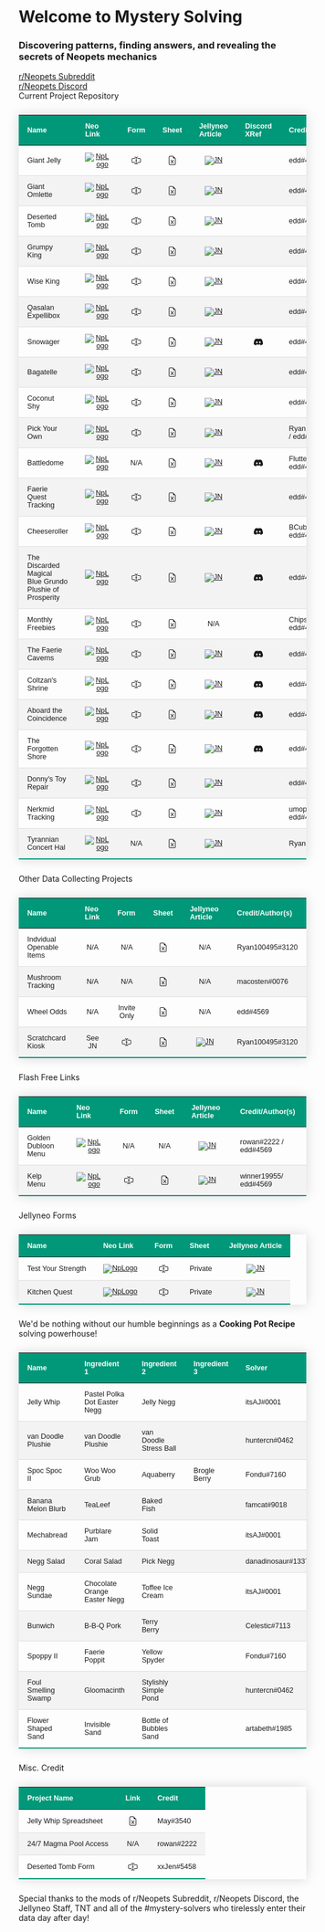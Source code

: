 <html lang="en">
   <head>
      <meta charset="utf-8">
      <meta name="viewport" content="width=device-width, initial-scale=1">
      <link href="https://cdn.jsdelivr.net/npm/bootstrap@5.3.0-alpha1/dist/css/bootstrap.min.css" rel="stylesheet" integrity="sha384-GLhlTQ8iRABdZLl6O3oVMWSktQOp6b7In1Zl3/Jr59b6EGGoI1aFkw7cmDA6j6gD" crossorigin="anonymous">
   </head>
   <body>
      <h1>Welcome to Mystery Solving </h1>
      <script src="https://cdn.jsdelivr.net/npm/bootstrap@5.3.0-alpha1/dist/js/bootstrap.bundle.min.js" integrity="sha384-w76AqPfDkMBDXo30jS1Sgez6pr3x5MlQ1ZAGC+nuZB+EYdgRZgiwxhTBTkF7CXvN" crossorigin="anonymous"></script>
      <style>
         .styled-table {
         border-collapse: collapse;
         margin: 25px 0;
         font-size: 0.9em;
         font-family: sans-serif;
         min-width: 400px;
         box-shadow: 0 0 20px rgba(0, 0, 0, 0.15);
         }
         .styled-table thead tr {
         background-color: #009879;
         color: #ffffff;
         text-align: left;
         }
         .styled-table th,
         .styled-table td {
         padding: 12px 15px;
         }
         .styled-table tbody tr {
         border-bottom: 1px solid #dddddd;
         }
         .styled-table tbody tr:nth-of-type(even) {
         background-color: #f3f3f3;
         }
         .styled-table tbody tr:last-of-type {
         border-bottom: 2px solid #009879;
         }
         .styled-table tbody tr.active-row {
         font-weight: bold;
         color: #009879;
         }
         .CC {
         text-align: center; 
         }
      </style>
      <h3>Discovering patterns, finding answers, and revealing the secrets of Neopets mechanics</h3>
      <div><a href="https://www.reddit.com/r/neopets/">r/Neopets Subreddit</a></div>
      <div><a href="https://discord.gg/neopets">r/Neopets Discord</a></div>
      <div>Current Project Repository</div>
      <table class="styled-table">
         <thead>
            <tr>
               <th>Name</th>
               <th>Neo Link</th>
               <th>Form</th>
               <th>Sheet</th>
               <th>Jellyneo Article</th>
               <th>Discord XRef</th>
               <th>Credit/Author(s)</th>
            </tr>
         </thead>
         <tbody>
            <tr>
               <td>Giant Jelly</td>
               <td class="CC"><a href="http://www.neopets.com/jelly/jelly.phtml"><img src="https://images.neopets.com/altador/altadorcup/2013/popups/rank/star.png" alt="NpLogo"></a></td>
               <td class="CC">
                  <a href="https://tinyurl.com/3us4yd2h" class="text-decoration-none">
                     <svg xmlns="http://www.w3.org/2000/svg" width="16" height="16" fill="currentColor" class="bi bi-input-cursor-text" viewBox="0 0 16 16">
                        <path fill-rule="evenodd" d="M5 2a.5.5 0 0 1 .5-.5c.862 0 1.573.287 2.06.566.174.099.321.198.44.286.119-.088.266-.187.44-.286A4.165 4.165 0 0 1 10.5 1.5a.5.5 0 0 1 0 1c-.638 0-1.177.213-1.564.434a3.49 3.49 0 0 0-.436.294V7.5H9a.5.5 0 0 1 0 1h-.5v4.272c.1.08.248.187.436.294.387.221.926.434 1.564.434a.5.5 0 0 1 0 1 4.165 4.165 0 0 1-2.06-.566A4.561 4.561 0 0 1 8 13.65a4.561 4.561 0 0 1-.44.285 4.165 4.165 0 0 1-2.06.566.5.5 0 0 1 0-1c.638 0 1.177-.213 1.564-.434.188-.107.335-.214.436-.294V8.5H7a.5.5 0 0 1 0-1h.5V3.228a3.49 3.49 0 0 0-.436-.294A3.166 3.166 0 0 0 5.5 2.5.5.5 0 0 1 5 2z"></path>
                        <path d="M10 5h4a1 1 0 0 1 1 1v4a1 1 0 0 1-1 1h-4v1h4a2 2 0 0 0 2-2V6a2 2 0 0 0-2-2h-4v1zM6 5V4H2a2 2 0 0 0-2 2v4a2 2 0 0 0 2 2h4v-1H2a1 1 0 0 1-1-1V6a1 1 0 0 1 1-1h4z"></path>
                     </svg>
                  </a>
               </td>
               <td class="CC">
                  <a href="https://tinyurl.com/694rytyw" class="text-decoration-none">
                     <svg xmlns="http://www.w3.org/2000/svg" width="16" height="16" fill="currentColor" class="bi bi-file-earmark-excel" viewBox="0 0 16 16">
                        <path d="M5.884 6.68a.5.5 0 1 0-.768.64L7.349 10l-2.233 2.68a.5.5 0 0 0 .768.64L8 10.781l2.116 2.54a.5.5 0 0 0 .768-.641L8.651 10l2.233-2.68a.5.5 0 0 0-.768-.64L8 9.219l-2.116-2.54z"></path>
                        <path d="M14 14V4.5L9.5 0H4a2 2 0 0 0-2 2v12a2 2 0 0 0 2 2h8a2 2 0 0 0 2-2zM9.5 3A1.5 1.5 0 0 0 11 4.5h2V14a1 1 0 0 1-1 1H4a1 1 0 0 1-1-1V2a1 1 0 0 1 1-1h5.5v2z"></path>
                     </svg>
                  </a>
               </td>
               <td class="CC"><a href="https://www.jellyneo.net/?go=giantjelly"><img src="https://www.jellyneo.net/images/guide_icon.png" alt="JN"></a></td>
               <td class="CC"></td>
               <td>edd#4561</td>
            </tr>
            <tr>
               <td>Giant Omlette</td>
               <td class="CC"><a href="http://www.neopets.com/prehistoric/omelette.phtml"><img src="https://images.neopets.com/altador/altadorcup/2013/popups/rank/star.png" alt="NpLogo"></a></td>
               <td class="CC">
                  <a href="https://tinyurl.com/3ub73vfd" class="text-decoration-none">
                     <svg xmlns="http://www.w3.org/2000/svg" width="16" height="16" fill="currentColor" class="bi bi-input-cursor-text" viewBox="0 0 16 16">
                        <path fill-rule="evenodd" d="M5 2a.5.5 0 0 1 .5-.5c.862 0 1.573.287 2.06.566.174.099.321.198.44.286.119-.088.266-.187.44-.286A4.165 4.165 0 0 1 10.5 1.5a.5.5 0 0 1 0 1c-.638 0-1.177.213-1.564.434a3.49 3.49 0 0 0-.436.294V7.5H9a.5.5 0 0 1 0 1h-.5v4.272c.1.08.248.187.436.294.387.221.926.434 1.564.434a.5.5 0 0 1 0 1 4.165 4.165 0 0 1-2.06-.566A4.561 4.561 0 0 1 8 13.65a4.561 4.561 0 0 1-.44.285 4.165 4.165 0 0 1-2.06.566.5.5 0 0 1 0-1c.638 0 1.177-.213 1.564-.434.188-.107.335-.214.436-.294V8.5H7a.5.5 0 0 1 0-1h.5V3.228a3.49 3.49 0 0 0-.436-.294A3.166 3.166 0 0 0 5.5 2.5.5.5 0 0 1 5 2z"></path>
                        <path d="M10 5h4a1 1 0 0 1 1 1v4a1 1 0 0 1-1 1h-4v1h4a2 2 0 0 0 2-2V6a2 2 0 0 0-2-2h-4v1zM6 5V4H2a2 2 0 0 0-2 2v4a2 2 0 0 0 2 2h4v-1H2a1 1 0 0 1-1-1V6a1 1 0 0 1 1-1h4z"></path>
                     </svg>
                  </a>
               </td>
               <td class="CC">
                  <a href="https://tinyurl.com/694rytyw" class="text-decoration-none">
                     <svg xmlns="http://www.w3.org/2000/svg" width="16" height="16" fill="currentColor" class="bi bi-file-earmark-excel" viewBox="0 0 16 16">
                        <path d="M5.884 6.68a.5.5 0 1 0-.768.64L7.349 10l-2.233 2.68a.5.5 0 0 0 .768.64L8 10.781l2.116 2.54a.5.5 0 0 0 .768-.641L8.651 10l2.233-2.68a.5.5 0 0 0-.768-.64L8 9.219l-2.116-2.54z"></path>
                        <path d="M14 14V4.5L9.5 0H4a2 2 0 0 0-2 2v12a2 2 0 0 0 2 2h8a2 2 0 0 0 2-2zM9.5 3A1.5 1.5 0 0 0 11 4.5h2V14a1 1 0 0 1-1 1H4a1 1 0 0 1-1-1V2a1 1 0 0 1 1-1h5.5v2z"></path>
                     </svg>
                  </a>
               </td>
               <td class="CC"><a href="https://www.jellyneo.net/?go=giantomelette"><img src="https://www.jellyneo.net/images/guide_icon.png" alt="JN"></a></td>
               <td class="CC"></td>
               <td>edd#4562</td>
            </tr>
            <tr>
               <td>Deserted Tomb</td>
               <td class="CC"><a href="http://www.neopets.com/worlds/geraptiku/tomb.phtml"><img src="https://images.neopets.com/altador/altadorcup/2013/popups/rank/star.png" alt="NpLogo"></a></td>
               <td class="CC">
                  <a href="https://tinyurl.com/NeoDesertedForm2" class="text-decoration-none">
                     <svg xmlns="http://www.w3.org/2000/svg" width="16" height="16" fill="currentColor" class="bi bi-input-cursor-text" viewBox="0 0 16 16">
                        <path fill-rule="evenodd" d="M5 2a.5.5 0 0 1 .5-.5c.862 0 1.573.287 2.06.566.174.099.321.198.44.286.119-.088.266-.187.44-.286A4.165 4.165 0 0 1 10.5 1.5a.5.5 0 0 1 0 1c-.638 0-1.177.213-1.564.434a3.49 3.49 0 0 0-.436.294V7.5H9a.5.5 0 0 1 0 1h-.5v4.272c.1.08.248.187.436.294.387.221.926.434 1.564.434a.5.5 0 0 1 0 1 4.165 4.165 0 0 1-2.06-.566A4.561 4.561 0 0 1 8 13.65a4.561 4.561 0 0 1-.44.285 4.165 4.165 0 0 1-2.06.566.5.5 0 0 1 0-1c.638 0 1.177-.213 1.564-.434.188-.107.335-.214.436-.294V8.5H7a.5.5 0 0 1 0-1h.5V3.228a3.49 3.49 0 0 0-.436-.294A3.166 3.166 0 0 0 5.5 2.5.5.5 0 0 1 5 2z"></path>
                        <path d="M10 5h4a1 1 0 0 1 1 1v4a1 1 0 0 1-1 1h-4v1h4a2 2 0 0 0 2-2V6a2 2 0 0 0-2-2h-4v1zM6 5V4H2a2 2 0 0 0-2 2v4a2 2 0 0 0 2 2h4v-1H2a1 1 0 0 1-1-1V6a1 1 0 0 1 1-1h4z"></path>
                     </svg>
                  </a>
               </td>
               <td class="CC">
                  <a href="https://tinyurl.com/neoDesertedTomb" class="text-decoration-none">
                     <svg xmlns="http://www.w3.org/2000/svg" width="16" height="16" fill="currentColor" class="bi bi-file-earmark-excel" viewBox="0 0 16 16">
                        <path d="M5.884 6.68a.5.5 0 1 0-.768.64L7.349 10l-2.233 2.68a.5.5 0 0 0 .768.64L8 10.781l2.116 2.54a.5.5 0 0 0 .768-.641L8.651 10l2.233-2.68a.5.5 0 0 0-.768-.64L8 9.219l-2.116-2.54z"></path>
                        <path d="M14 14V4.5L9.5 0H4a2 2 0 0 0-2 2v12a2 2 0 0 0 2 2h8a2 2 0 0 0 2-2zM9.5 3A1.5 1.5 0 0 0 11 4.5h2V14a1 1 0 0 1-1 1H4a1 1 0 0 1-1-1V2a1 1 0 0 1 1-1h5.5v2z"></path>
                     </svg>
                  </a>
               </td>
               <td class="CC"><a href="https://www.jellyneo.net/?go=geraptomb"><img src="https://www.jellyneo.net/images/guide_icon.png" alt="JN"></a></td>
               <td class="CC"></td>
               <td>edd#4563</td>
            </tr>
            <tr>
               <td>Grumpy King</td>
               <td class="CC"><a href="https://www.neopets.com/medieval/grumpyking.phtml"><img src="https://images.neopets.com/altador/altadorcup/2013/popups/rank/star.png" alt="NpLogo"></a></td>
               <td class="CC">
                  <a href="https://tinyurl.com/NeoKingsForm" class="text-decoration-none">
                     <svg xmlns="http://www.w3.org/2000/svg" width="16" height="16" fill="currentColor" class="bi bi-input-cursor-text" viewBox="0 0 16 16">
                        <path fill-rule="evenodd" d="M5 2a.5.5 0 0 1 .5-.5c.862 0 1.573.287 2.06.566.174.099.321.198.44.286.119-.088.266-.187.44-.286A4.165 4.165 0 0 1 10.5 1.5a.5.5 0 0 1 0 1c-.638 0-1.177.213-1.564.434a3.49 3.49 0 0 0-.436.294V7.5H9a.5.5 0 0 1 0 1h-.5v4.272c.1.08.248.187.436.294.387.221.926.434 1.564.434a.5.5 0 0 1 0 1 4.165 4.165 0 0 1-2.06-.566A4.561 4.561 0 0 1 8 13.65a4.561 4.561 0 0 1-.44.285 4.165 4.165 0 0 1-2.06.566.5.5 0 0 1 0-1c.638 0 1.177-.213 1.564-.434.188-.107.335-.214.436-.294V8.5H7a.5.5 0 0 1 0-1h.5V3.228a3.49 3.49 0 0 0-.436-.294A3.166 3.166 0 0 0 5.5 2.5.5.5 0 0 1 5 2z"></path>
                        <path d="M10 5h4a1 1 0 0 1 1 1v4a1 1 0 0 1-1 1h-4v1h4a2 2 0 0 0 2-2V6a2 2 0 0 0-2-2h-4v1zM6 5V4H2a2 2 0 0 0-2 2v4a2 2 0 0 0 2 2h4v-1H2a1 1 0 0 1-1-1V6a1 1 0 0 1 1-1h4z"></path>
                     </svg>
                  </a>
               </td>
               <td class="CC">
                  <a href="https://tinyurl.com/NeoKings2" class="text-decoration-none">
                     <svg xmlns="http://www.w3.org/2000/svg" width="16" height="16" fill="currentColor" class="bi bi-file-earmark-excel" viewBox="0 0 16 16">
                        <path d="M5.884 6.68a.5.5 0 1 0-.768.64L7.349 10l-2.233 2.68a.5.5 0 0 0 .768.64L8 10.781l2.116 2.54a.5.5 0 0 0 .768-.641L8.651 10l2.233-2.68a.5.5 0 0 0-.768-.64L8 9.219l-2.116-2.54z"></path>
                        <path d="M14 14V4.5L9.5 0H4a2 2 0 0 0-2 2v12a2 2 0 0 0 2 2h8a2 2 0 0 0 2-2zM9.5 3A1.5 1.5 0 0 0 11 4.5h2V14a1 1 0 0 1-1 1H4a1 1 0 0 1-1-1V2a1 1 0 0 1 1-1h5.5v2z"></path>
                     </svg>
                  </a>
               </td>
               <td class="CC"><a href="https://www.jellyneo.net/?go=grumpy_old_king"><img src="https://www.jellyneo.net/images/guide_icon.png" alt="JN"></a></td>
               <td class="CC"></td>
               <td>edd#4564</td>
            </tr>
            <tr>
               <td>Wise King</td>
               <td class="CC"><a href="https://www.neopets.com/medieval/wiseking.phtml"><img src="https://images.neopets.com/altador/altadorcup/2013/popups/rank/star.png" alt="NpLogo"></a></td>
               <td class="CC">
                  <a href="https://tinyurl.com/NeoKingsForm" class="text-decoration-none">
                     <svg xmlns="http://www.w3.org/2000/svg" width="16" height="16" fill="currentColor" class="bi bi-input-cursor-text" viewBox="0 0 16 16">
                        <path fill-rule="evenodd" d="M5 2a.5.5 0 0 1 .5-.5c.862 0 1.573.287 2.06.566.174.099.321.198.44.286.119-.088.266-.187.44-.286A4.165 4.165 0 0 1 10.5 1.5a.5.5 0 0 1 0 1c-.638 0-1.177.213-1.564.434a3.49 3.49 0 0 0-.436.294V7.5H9a.5.5 0 0 1 0 1h-.5v4.272c.1.08.248.187.436.294.387.221.926.434 1.564.434a.5.5 0 0 1 0 1 4.165 4.165 0 0 1-2.06-.566A4.561 4.561 0 0 1 8 13.65a4.561 4.561 0 0 1-.44.285 4.165 4.165 0 0 1-2.06.566.5.5 0 0 1 0-1c.638 0 1.177-.213 1.564-.434.188-.107.335-.214.436-.294V8.5H7a.5.5 0 0 1 0-1h.5V3.228a3.49 3.49 0 0 0-.436-.294A3.166 3.166 0 0 0 5.5 2.5.5.5 0 0 1 5 2z"></path>
                        <path d="M10 5h4a1 1 0 0 1 1 1v4a1 1 0 0 1-1 1h-4v1h4a2 2 0 0 0 2-2V6a2 2 0 0 0-2-2h-4v1zM6 5V4H2a2 2 0 0 0-2 2v4a2 2 0 0 0 2 2h4v-1H2a1 1 0 0 1-1-1V6a1 1 0 0 1 1-1h4z"></path>
                     </svg>
                  </a>
               </td>
               <td class="CC">
                  <a href="https://tinyurl.com/NeoKings2" class="text-decoration-none">
                     <svg xmlns="http://www.w3.org/2000/svg" width="16" height="16" fill="currentColor" class="bi bi-file-earmark-excel" viewBox="0 0 16 16">
                        <path d="M5.884 6.68a.5.5 0 1 0-.768.64L7.349 10l-2.233 2.68a.5.5 0 0 0 .768.64L8 10.781l2.116 2.54a.5.5 0 0 0 .768-.641L8.651 10l2.233-2.68a.5.5 0 0 0-.768-.64L8 9.219l-2.116-2.54z"></path>
                        <path d="M14 14V4.5L9.5 0H4a2 2 0 0 0-2 2v12a2 2 0 0 0 2 2h8a2 2 0 0 0 2-2zM9.5 3A1.5 1.5 0 0 0 11 4.5h2V14a1 1 0 0 1-1 1H4a1 1 0 0 1-1-1V2a1 1 0 0 1 1-1h5.5v2z"></path>
                     </svg>
                  </a>
               </td>
               <td class="CC"><a href="https://www.jellyneo.net/?go=wise_old_king"><img src="https://www.jellyneo.net/images/guide_icon.png" alt="JN"></a></td>
               <td class="CC"></td>
               <td>edd#4565</td>
            </tr>
            <tr>
               <td>Qasalan Expellibox</td>
               <td class="CC"><a href="http://ncmall.neopets.com/mall/shop.phtml?page=giveaway"><img src="https://images.neopets.com/altador/altadorcup/2013/popups/rank/star.png" alt="NpLogo"></a></td>
               <td class="CC">
                  <a href="https://tinyurl.com/QExpForm" class="text-decoration-none">
                     <svg xmlns="http://www.w3.org/2000/svg" width="16" height="16" fill="currentColor" class="bi bi-input-cursor-text" viewBox="0 0 16 16">
                        <path fill-rule="evenodd" d="M5 2a.5.5 0 0 1 .5-.5c.862 0 1.573.287 2.06.566.174.099.321.198.44.286.119-.088.266-.187.44-.286A4.165 4.165 0 0 1 10.5 1.5a.5.5 0 0 1 0 1c-.638 0-1.177.213-1.564.434a3.49 3.49 0 0 0-.436.294V7.5H9a.5.5 0 0 1 0 1h-.5v4.272c.1.08.248.187.436.294.387.221.926.434 1.564.434a.5.5 0 0 1 0 1 4.165 4.165 0 0 1-2.06-.566A4.561 4.561 0 0 1 8 13.65a4.561 4.561 0 0 1-.44.285 4.165 4.165 0 0 1-2.06.566.5.5 0 0 1 0-1c.638 0 1.177-.213 1.564-.434.188-.107.335-.214.436-.294V8.5H7a.5.5 0 0 1 0-1h.5V3.228a3.49 3.49 0 0 0-.436-.294A3.166 3.166 0 0 0 5.5 2.5.5.5 0 0 1 5 2z"></path>
                        <path d="M10 5h4a1 1 0 0 1 1 1v4a1 1 0 0 1-1 1h-4v1h4a2 2 0 0 0 2-2V6a2 2 0 0 0-2-2h-4v1zM6 5V4H2a2 2 0 0 0-2 2v4a2 2 0 0 0 2 2h4v-1H2a1 1 0 0 1-1-1V6a1 1 0 0 1 1-1h4z"></path>
                     </svg>
                  </a>
               </td>
               <td class="CC">
                  <a href="https://tinyurl.com/QExResults" class="text-decoration-none">
                     <svg xmlns="http://www.w3.org/2000/svg" width="16" height="16" fill="currentColor" class="bi bi-file-earmark-excel" viewBox="0 0 16 16">
                        <path d="M5.884 6.68a.5.5 0 1 0-.768.64L7.349 10l-2.233 2.68a.5.5 0 0 0 .768.64L8 10.781l2.116 2.54a.5.5 0 0 0 .768-.641L8.651 10l2.233-2.68a.5.5 0 0 0-.768-.64L8 9.219l-2.116-2.54z"></path>
                        <path d="M14 14V4.5L9.5 0H4a2 2 0 0 0-2 2v12a2 2 0 0 0 2 2h8a2 2 0 0 0 2-2zM9.5 3A1.5 1.5 0 0 0 11 4.5h2V14a1 1 0 0 1-1 1H4a1 1 0 0 1-1-1V2a1 1 0 0 1 1-1h5.5v2z"></path>
                     </svg>
                  </a>
               </td>
               <td class="CC"><a href="https://www.jellyneo.net/?go=qasalan_expellibox"><img src="https://www.jellyneo.net/images/guide_icon.png" alt="JN"></a></td>
               <td class="CC"></td>
               <td>edd#4566</td>
            </tr>
            <tr>
               <td>Snowager</td>
               <td class="CC"><a href="http://www.neopets.com/winter/snowager.phtml"><img src="https://images.neopets.com/altador/altadorcup/2013/popups/rank/star.png" alt="NpLogo"></a></td>
               <td class="CC">
                  <a href="https://tinyurl.com/NeoSnowForm" class="text-decoration-none">
                     <svg xmlns="http://www.w3.org/2000/svg" width="16" height="16" fill="currentColor" class="bi bi-input-cursor-text" viewBox="0 0 16 16">
                        <path fill-rule="evenodd" d="M5 2a.5.5 0 0 1 .5-.5c.862 0 1.573.287 2.06.566.174.099.321.198.44.286.119-.088.266-.187.44-.286A4.165 4.165 0 0 1 10.5 1.5a.5.5 0 0 1 0 1c-.638 0-1.177.213-1.564.434a3.49 3.49 0 0 0-.436.294V7.5H9a.5.5 0 0 1 0 1h-.5v4.272c.1.08.248.187.436.294.387.221.926.434 1.564.434a.5.5 0 0 1 0 1 4.165 4.165 0 0 1-2.06-.566A4.561 4.561 0 0 1 8 13.65a4.561 4.561 0 0 1-.44.285 4.165 4.165 0 0 1-2.06.566.5.5 0 0 1 0-1c.638 0 1.177-.213 1.564-.434.188-.107.335-.214.436-.294V8.5H7a.5.5 0 0 1 0-1h.5V3.228a3.49 3.49 0 0 0-.436-.294A3.166 3.166 0 0 0 5.5 2.5.5.5 0 0 1 5 2z"></path>
                        <path d="M10 5h4a1 1 0 0 1 1 1v4a1 1 0 0 1-1 1h-4v1h4a2 2 0 0 0 2-2V6a2 2 0 0 0-2-2h-4v1zM6 5V4H2a2 2 0 0 0-2 2v4a2 2 0 0 0 2 2h4v-1H2a1 1 0 0 1-1-1V6a1 1 0 0 1 1-1h4z"></path>
                     </svg>
                  </a>
               </td>
               <td class="CC">
                  <a href="https://tinyurl.com/neoSnowResults" class="text-decoration-none">
                     <svg xmlns="http://www.w3.org/2000/svg" width="16" height="16" fill="currentColor" class="bi bi-file-earmark-excel" viewBox="0 0 16 16">
                        <path d="M5.884 6.68a.5.5 0 1 0-.768.64L7.349 10l-2.233 2.68a.5.5 0 0 0 .768.64L8 10.781l2.116 2.54a.5.5 0 0 0 .768-.641L8.651 10l2.233-2.68a.5.5 0 0 0-.768-.64L8 9.219l-2.116-2.54z"></path>
                        <path d="M14 14V4.5L9.5 0H4a2 2 0 0 0-2 2v12a2 2 0 0 0 2 2h8a2 2 0 0 0 2-2zM9.5 3A1.5 1.5 0 0 0 11 4.5h2V14a1 1 0 0 1-1 1H4a1 1 0 0 1-1-1V2a1 1 0 0 1 1-1h5.5v2z"></path>
                     </svg>
                  </a>
               </td>
               <td class="CC"><a href="https://www.jellyneo.net/?go=snowager"><img src="https://www.jellyneo.net/images/guide_icon.png" alt="JN"></a></td>
               <td class="CC">
                  <a href="https://discord.com/channels/123668853698854913/895292139683078224/999328126612017305" class="text-decoration-none">
                     <svg xmlns="http://www.w3.org/2000/svg" width="16" height="16" fill="currentColor" class="bi bi-discord" viewBox="0 0 16 16">
                        <path d="M13.545 2.907a13.227 13.227 0 0 0-3.257-1.011.05.05 0 0 0-.052.025c-.141.25-.297.577-.406.833a12.19 12.19 0 0 0-3.658 0 8.258 8.258 0 0 0-.412-.833.051.051 0 0 0-.052-.025c-1.125.194-2.22.534-3.257 1.011a.041.041 0 0 0-.021.018C.356 6.024-.213 9.047.066 12.032c.001.014.01.028.021.037a13.276 13.276 0 0 0 3.995 2.02.05.05 0 0 0 .056-.019c.308-.42.582-.863.818-1.329a.05.05 0 0 0-.01-.059.051.051 0 0 0-.018-.011 8.875 8.875 0 0 1-1.248-.595.05.05 0 0 1-.02-.066.051.051 0 0 1 .015-.019c.084-.063.168-.129.248-.195a.05.05 0 0 1 .051-.007c2.619 1.196 5.454 1.196 8.041 0a.052.052 0 0 1 .053.007c.08.066.164.132.248.195a.051.051 0 0 1-.004.085 8.254 8.254 0 0 1-1.249.594.05.05 0 0 0-.03.03.052.052 0 0 0 .003.041c.24.465.515.909.817 1.329a.05.05 0 0 0 .056.019 13.235 13.235 0 0 0 4.001-2.02.049.049 0 0 0 .021-.037c.334-3.451-.559-6.449-2.366-9.106a.034.034 0 0 0-.02-.019Zm-8.198 7.307c-.789 0-1.438-.724-1.438-1.612 0-.889.637-1.613 1.438-1.613.807 0 1.45.73 1.438 1.613 0 .888-.637 1.612-1.438 1.612Zm5.316 0c-.788 0-1.438-.724-1.438-1.612 0-.889.637-1.613 1.438-1.613.807 0 1.451.73 1.438 1.613 0 .888-.631 1.612-1.438 1.612Z"></path>
                     </svg>
                  </a>
               </td>
               <td>edd#4567</td>
            </tr>
            <tr>
               <td>Bagatelle</td>
               <td class="CC"><a href="https://www.neopets.com/halloween/bagatelle.phtml"><img src="https://images.neopets.com/altador/altadorcup/2013/popups/rank/star.png" alt="NpLogo"></a></td>
               <td class="CC">
                  <a href="https://forms.gle/SsjaWpuUP1ZpUxBg8" class="text-decoration-none">
                     <svg xmlns="http://www.w3.org/2000/svg" width="16" height="16" fill="currentColor" class="bi bi-input-cursor-text" viewBox="0 0 16 16">
                        <path fill-rule="evenodd" d="M5 2a.5.5 0 0 1 .5-.5c.862 0 1.573.287 2.06.566.174.099.321.198.44.286.119-.088.266-.187.44-.286A4.165 4.165 0 0 1 10.5 1.5a.5.5 0 0 1 0 1c-.638 0-1.177.213-1.564.434a3.49 3.49 0 0 0-.436.294V7.5H9a.5.5 0 0 1 0 1h-.5v4.272c.1.08.248.187.436.294.387.221.926.434 1.564.434a.5.5 0 0 1 0 1 4.165 4.165 0 0 1-2.06-.566A4.561 4.561 0 0 1 8 13.65a4.561 4.561 0 0 1-.44.285 4.165 4.165 0 0 1-2.06.566.5.5 0 0 1 0-1c.638 0 1.177-.213 1.564-.434.188-.107.335-.214.436-.294V8.5H7a.5.5 0 0 1 0-1h.5V3.228a3.49 3.49 0 0 0-.436-.294A3.166 3.166 0 0 0 5.5 2.5.5.5 0 0 1 5 2z"></path>
                        <path d="M10 5h4a1 1 0 0 1 1 1v4a1 1 0 0 1-1 1h-4v1h4a2 2 0 0 0 2-2V6a2 2 0 0 0-2-2h-4v1zM6 5V4H2a2 2 0 0 0-2 2v4a2 2 0 0 0 2 2h4v-1H2a1 1 0 0 1-1-1V6a1 1 0 0 1 1-1h4z"></path>
                     </svg>
                  </a>
               </td>
               <td class="CC">
                  <a href="https://tinyurl.com/v2yyuxu8" class="text-decoration-none">
                     <svg xmlns="http://www.w3.org/2000/svg" width="16" height="16" fill="currentColor" class="bi bi-file-earmark-excel" viewBox="0 0 16 16">
                        <path d="M5.884 6.68a.5.5 0 1 0-.768.64L7.349 10l-2.233 2.68a.5.5 0 0 0 .768.64L8 10.781l2.116 2.54a.5.5 0 0 0 .768-.641L8.651 10l2.233-2.68a.5.5 0 0 0-.768-.64L8 9.219l-2.116-2.54z"></path>
                        <path d="M14 14V4.5L9.5 0H4a2 2 0 0 0-2 2v12a2 2 0 0 0 2 2h8a2 2 0 0 0 2-2zM9.5 3A1.5 1.5 0 0 0 11 4.5h2V14a1 1 0 0 1-1 1H4a1 1 0 0 1-1-1V2a1 1 0 0 1 1-1h5.5v2z"></path>
                     </svg>
                  </a>
               </td>
               <td class="CC"><a href="https://www.jellyneo.net/?go=bagatelle"><img src="https://www.jellyneo.net/images/guide_icon.png" alt="JN"></a></td>
               <td class="CC"></td>
               <td>edd#4568</td>
            </tr>
            <tr>
               <td>Coconut Shy</td>
               <td class="CC"><a href="https://www.neopets.com/halloween/coconutshy.phtml"><img src="https://images.neopets.com/altador/altadorcup/2013/popups/rank/star.png" alt="NpLogo"></a></td>
               <td class="CC">
                  <a href="https://forms.gle/dajcmrTPwd4a15Qj7" class="text-decoration-none">
                     <svg xmlns="http://www.w3.org/2000/svg" width="16" height="16" fill="currentColor" class="bi bi-input-cursor-text" viewBox="0 0 16 16">
                        <path fill-rule="evenodd" d="M5 2a.5.5 0 0 1 .5-.5c.862 0 1.573.287 2.06.566.174.099.321.198.44.286.119-.088.266-.187.44-.286A4.165 4.165 0 0 1 10.5 1.5a.5.5 0 0 1 0 1c-.638 0-1.177.213-1.564.434a3.49 3.49 0 0 0-.436.294V7.5H9a.5.5 0 0 1 0 1h-.5v4.272c.1.08.248.187.436.294.387.221.926.434 1.564.434a.5.5 0 0 1 0 1 4.165 4.165 0 0 1-2.06-.566A4.561 4.561 0 0 1 8 13.65a4.561 4.561 0 0 1-.44.285 4.165 4.165 0 0 1-2.06.566.5.5 0 0 1 0-1c.638 0 1.177-.213 1.564-.434.188-.107.335-.214.436-.294V8.5H7a.5.5 0 0 1 0-1h.5V3.228a3.49 3.49 0 0 0-.436-.294A3.166 3.166 0 0 0 5.5 2.5.5.5 0 0 1 5 2z"></path>
                        <path d="M10 5h4a1 1 0 0 1 1 1v4a1 1 0 0 1-1 1h-4v1h4a2 2 0 0 0 2-2V6a2 2 0 0 0-2-2h-4v1zM6 5V4H2a2 2 0 0 0-2 2v4a2 2 0 0 0 2 2h4v-1H2a1 1 0 0 1-1-1V6a1 1 0 0 1 1-1h4z"></path>
                     </svg>
                  </a>
               </td>
               <td class="CC">
                  <a href="https://tinyurl.com/v2yyuxu8" class="text-decoration-none">
                     <svg xmlns="http://www.w3.org/2000/svg" width="16" height="16" fill="currentColor" class="bi bi-file-earmark-excel" viewBox="0 0 16 16">
                        <path d="M5.884 6.68a.5.5 0 1 0-.768.64L7.349 10l-2.233 2.68a.5.5 0 0 0 .768.64L8 10.781l2.116 2.54a.5.5 0 0 0 .768-.641L8.651 10l2.233-2.68a.5.5 0 0 0-.768-.64L8 9.219l-2.116-2.54z"></path>
                        <path d="M14 14V4.5L9.5 0H4a2 2 0 0 0-2 2v12a2 2 0 0 0 2 2h8a2 2 0 0 0 2-2zM9.5 3A1.5 1.5 0 0 0 11 4.5h2V14a1 1 0 0 1-1 1H4a1 1 0 0 1-1-1V2a1 1 0 0 1 1-1h5.5v2z"></path>
                     </svg>
                  </a>
               </td>
               <td class="CC"><a href="https://www.jellyneo.net/?go=coconut_shy"><img src="https://www.jellyneo.net/images/guide_icon.png" alt="JN"></a></td>
               <td class="CC"></td>
               <td>edd#4569</td>
            </tr>
            <tr>
               <td>Pick Your Own</td>
               <td class="CC"><a href="https://www.neopets.com/medieval/pickyourown_index.phtml"><img src="https://images.neopets.com/altador/altadorcup/2013/popups/rank/star.png" alt="NpLogo"></a></td>
               <td class="CC">
                  <a href="https://forms.gle/bF7nTRjFDVXeFC1C9" class="text-decoration-none">
                     <svg xmlns="http://www.w3.org/2000/svg" width="16" height="16" fill="currentColor" class="bi bi-input-cursor-text" viewBox="0 0 16 16">
                        <path fill-rule="evenodd" d="M5 2a.5.5 0 0 1 .5-.5c.862 0 1.573.287 2.06.566.174.099.321.198.44.286.119-.088.266-.187.44-.286A4.165 4.165 0 0 1 10.5 1.5a.5.5 0 0 1 0 1c-.638 0-1.177.213-1.564.434a3.49 3.49 0 0 0-.436.294V7.5H9a.5.5 0 0 1 0 1h-.5v4.272c.1.08.248.187.436.294.387.221.926.434 1.564.434a.5.5 0 0 1 0 1 4.165 4.165 0 0 1-2.06-.566A4.561 4.561 0 0 1 8 13.65a4.561 4.561 0 0 1-.44.285 4.165 4.165 0 0 1-2.06.566.5.5 0 0 1 0-1c.638 0 1.177-.213 1.564-.434.188-.107.335-.214.436-.294V8.5H7a.5.5 0 0 1 0-1h.5V3.228a3.49 3.49 0 0 0-.436-.294A3.166 3.166 0 0 0 5.5 2.5.5.5 0 0 1 5 2z"></path>
                        <path d="M10 5h4a1 1 0 0 1 1 1v4a1 1 0 0 1-1 1h-4v1h4a2 2 0 0 0 2-2V6a2 2 0 0 0-2-2h-4v1zM6 5V4H2a2 2 0 0 0-2 2v4a2 2 0 0 0 2 2h4v-1H2a1 1 0 0 1-1-1V6a1 1 0 0 1 1-1h4z"></path>
                     </svg>
                  </a>
               </td>
               <td class="CC">
                  <a href="https://tinyurl.com/244n9238" class="text-decoration-none">
                     <svg xmlns="http://www.w3.org/2000/svg" width="16" height="16" fill="currentColor" class="bi bi-file-earmark-excel" viewBox="0 0 16 16">
                        <path d="M5.884 6.68a.5.5 0 1 0-.768.64L7.349 10l-2.233 2.68a.5.5 0 0 0 .768.64L8 10.781l2.116 2.54a.5.5 0 0 0 .768-.641L8.651 10l2.233-2.68a.5.5 0 0 0-.768-.64L8 9.219l-2.116-2.54z"></path>
                        <path d="M14 14V4.5L9.5 0H4a2 2 0 0 0-2 2v12a2 2 0 0 0 2 2h8a2 2 0 0 0 2-2zM9.5 3A1.5 1.5 0 0 0 11 4.5h2V14a1 1 0 0 1-1 1H4a1 1 0 0 1-1-1V2a1 1 0 0 1 1-1h5.5v2z"></path>
                     </svg>
                  </a>
               </td>
               <td class="CC"><a href="https://www.jellyneo.net/?go=pick_your_own"><img src="https://www.jellyneo.net/images/guide_icon.png" alt="JN"></a></td>
               <td class="CC"></td>
               <td>Ryan100495#3120 / edd#4569</td>
            </tr>
            <tr>
               <td>Battledome</td>
               <td class="CC"><a href="https://www.neopets.com/dome/"><img src="https://images.neopets.com/altador/altadorcup/2013/popups/rank/star.png" alt="NpLogo"></a></td>
               <td class="CC">N/A</td>
               <td class="CC">
                  <a href="https://tinyurl.com/neoBDItemStats" class="text-decoration-none">
                     <svg xmlns="http://www.w3.org/2000/svg" width="16" height="16" fill="currentColor" class="bi bi-file-earmark-excel" viewBox="0 0 16 16">
                        <path d="M5.884 6.68a.5.5 0 1 0-.768.64L7.349 10l-2.233 2.68a.5.5 0 0 0 .768.64L8 10.781l2.116 2.54a.5.5 0 0 0 .768-.641L8.651 10l2.233-2.68a.5.5 0 0 0-.768-.64L8 9.219l-2.116-2.54z"></path>
                        <path d="M14 14V4.5L9.5 0H4a2 2 0 0 0-2 2v12a2 2 0 0 0 2 2h8a2 2 0 0 0 2-2zM9.5 3A1.5 1.5 0 0 0 11 4.5h2V14a1 1 0 0 1-1 1H4a1 1 0 0 1-1-1V2a1 1 0 0 1 1-1h5.5v2z"></path>
                     </svg>
                  </a>
               </td>
               <td class="CC"><a href="https://battlepedia.jellyneo.net/?go=bd_inside"><img src="https://www.jellyneo.net/images/guide_icon.png" alt="JN"></a></td>
               <td class="CC">
                  <a href="https://discord.com/channels/123668853698854913/895292139683078224/1075478021898768445" class="text-decoration-none">
                     <svg xmlns="http://www.w3.org/2000/svg" width="16" height="16" fill="currentColor" class="bi bi-discord" viewBox="0 0 16 16">
                        <path d="M13.545 2.907a13.227 13.227 0 0 0-3.257-1.011.05.05 0 0 0-.052.025c-.141.25-.297.577-.406.833a12.19 12.19 0 0 0-3.658 0 8.258 8.258 0 0 0-.412-.833.051.051 0 0 0-.052-.025c-1.125.194-2.22.534-3.257 1.011a.041.041 0 0 0-.021.018C.356 6.024-.213 9.047.066 12.032c.001.014.01.028.021.037a13.276 13.276 0 0 0 3.995 2.02.05.05 0 0 0 .056-.019c.308-.42.582-.863.818-1.329a.05.05 0 0 0-.01-.059.051.051 0 0 0-.018-.011 8.875 8.875 0 0 1-1.248-.595.05.05 0 0 1-.02-.066.051.051 0 0 1 .015-.019c.084-.063.168-.129.248-.195a.05.05 0 0 1 .051-.007c2.619 1.196 5.454 1.196 8.041 0a.052.052 0 0 1 .053.007c.08.066.164.132.248.195a.051.051 0 0 1-.004.085 8.254 8.254 0 0 1-1.249.594.05.05 0 0 0-.03.03.052.052 0 0 0 .003.041c.24.465.515.909.817 1.329a.05.05 0 0 0 .056.019 13.235 13.235 0 0 0 4.001-2.02.049.049 0 0 0 .021-.037c.334-3.451-.559-6.449-2.366-9.106a.034.034 0 0 0-.02-.019Zm-8.198 7.307c-.789 0-1.438-.724-1.438-1.612 0-.889.637-1.613 1.438-1.613.807 0 1.45.73 1.438 1.613 0 .888-.637 1.612-1.438 1.612Zm5.316 0c-.788 0-1.438-.724-1.438-1.612 0-.889.637-1.613 1.438-1.613.807 0 1.451.73 1.438 1.613 0 .888-.631 1.612-1.438 1.612Z"></path>
                     </svg>
                  </a>
               </td>
               <td>Flutterz#0001 / edd#4569</td>
            </tr>
            <tr>
               <td>Faerie Quest Tracking</td>
               <td class="CC"><a href="https://www.neopets.com/quests.phtml?"><img src="https://images.neopets.com/altador/altadorcup/2013/popups/rank/star.png" alt="NpLogo"></a></td>
               <td class="CC">
                  <a href="https://tinyurl.com/neoFQFCs" class="text-decoration-none">
                     <svg xmlns="http://www.w3.org/2000/svg" width="16" height="16" fill="currentColor" class="bi bi-input-cursor-text" viewBox="0 0 16 16">
                        <path fill-rule="evenodd" d="M5 2a.5.5 0 0 1 .5-.5c.862 0 1.573.287 2.06.566.174.099.321.198.44.286.119-.088.266-.187.44-.286A4.165 4.165 0 0 1 10.5 1.5a.5.5 0 0 1 0 1c-.638 0-1.177.213-1.564.434a3.49 3.49 0 0 0-.436.294V7.5H9a.5.5 0 0 1 0 1h-.5v4.272c.1.08.248.187.436.294.387.221.926.434 1.564.434a.5.5 0 0 1 0 1 4.165 4.165 0 0 1-2.06-.566A4.561 4.561 0 0 1 8 13.65a4.561 4.561 0 0 1-.44.285 4.165 4.165 0 0 1-2.06.566.5.5 0 0 1 0-1c.638 0 1.177-.213 1.564-.434.188-.107.335-.214.436-.294V8.5H7a.5.5 0 0 1 0-1h.5V3.228a3.49 3.49 0 0 0-.436-.294A3.166 3.166 0 0 0 5.5 2.5.5.5 0 0 1 5 2z"></path>
                        <path d="M10 5h4a1 1 0 0 1 1 1v4a1 1 0 0 1-1 1h-4v1h4a2 2 0 0 0 2-2V6a2 2 0 0 0-2-2h-4v1zM6 5V4H2a2 2 0 0 0-2 2v4a2 2 0 0 0 2 2h4v-1H2a1 1 0 0 1-1-1V6a1 1 0 0 1 1-1h4z"></path>
                     </svg>
                  </a>
               </td>
               <td class="CC">
                  <a href="https://tinyurl.com/neoFQFCRs" class="text-decoration-none">
                     <svg xmlns="http://www.w3.org/2000/svg" width="16" height="16" fill="currentColor" class="bi bi-file-earmark-excel" viewBox="0 0 16 16">
                        <path d="M5.884 6.68a.5.5 0 1 0-.768.64L7.349 10l-2.233 2.68a.5.5 0 0 0 .768.64L8 10.781l2.116 2.54a.5.5 0 0 0 .768-.641L8.651 10l2.233-2.68a.5.5 0 0 0-.768-.64L8 9.219l-2.116-2.54z"></path>
                        <path d="M14 14V4.5L9.5 0H4a2 2 0 0 0-2 2v12a2 2 0 0 0 2 2h8a2 2 0 0 0 2-2zM9.5 3A1.5 1.5 0 0 0 11 4.5h2V14a1 1 0 0 1-1 1H4a1 1 0 0 1-1-1V2a1 1 0 0 1 1-1h5.5v2z"></path>
                     </svg>
                  </a>
               </td>
               <td class="CC"><a href="https://www.jellyneo.net/?go=faeriequests"><img src="https://www.jellyneo.net/images/guide_icon.png" alt="JN"></a></td>
               <td class="CC"></td>
               <td>edd#4569</td>
            </tr>
            <tr>
               <td>Cheeseroller</td>
               <td class="CC"><a href="https://www.neopets.com/medieval/cheeseroller.phtml"><img src="https://images.neopets.com/altador/altadorcup/2013/popups/rank/star.png" alt="NpLogo"></a></td>
               <td class="CC">
                  <a href="https://tinyurl.com/NeoCheeseForm" class="text-decoration-none">
                     <svg xmlns="http://www.w3.org/2000/svg" width="16" height="16" fill="currentColor" class="bi bi-input-cursor-text" viewBox="0 0 16 16">
                        <path fill-rule="evenodd" d="M5 2a.5.5 0 0 1 .5-.5c.862 0 1.573.287 2.06.566.174.099.321.198.44.286.119-.088.266-.187.44-.286A4.165 4.165 0 0 1 10.5 1.5a.5.5 0 0 1 0 1c-.638 0-1.177.213-1.564.434a3.49 3.49 0 0 0-.436.294V7.5H9a.5.5 0 0 1 0 1h-.5v4.272c.1.08.248.187.436.294.387.221.926.434 1.564.434a.5.5 0 0 1 0 1 4.165 4.165 0 0 1-2.06-.566A4.561 4.561 0 0 1 8 13.65a4.561 4.561 0 0 1-.44.285 4.165 4.165 0 0 1-2.06.566.5.5 0 0 1 0-1c.638 0 1.177-.213 1.564-.434.188-.107.335-.214.436-.294V8.5H7a.5.5 0 0 1 0-1h.5V3.228a3.49 3.49 0 0 0-.436-.294A3.166 3.166 0 0 0 5.5 2.5.5.5 0 0 1 5 2z"></path>
                        <path d="M10 5h4a1 1 0 0 1 1 1v4a1 1 0 0 1-1 1h-4v1h4a2 2 0 0 0 2-2V6a2 2 0 0 0-2-2h-4v1zM6 5V4H2a2 2 0 0 0-2 2v4a2 2 0 0 0 2 2h4v-1H2a1 1 0 0 1-1-1V6a1 1 0 0 1 1-1h4z"></path>
                     </svg>
                  </a>
               </td>
               <td class="CC">
                  <a href="https://tinyurl.com/NeoCheeseResults" class="text-decoration-none">
                     <svg xmlns="http://www.w3.org/2000/svg" width="16" height="16" fill="currentColor" class="bi bi-file-earmark-excel" viewBox="0 0 16 16">
                        <path d="M5.884 6.68a.5.5 0 1 0-.768.64L7.349 10l-2.233 2.68a.5.5 0 0 0 .768.64L8 10.781l2.116 2.54a.5.5 0 0 0 .768-.641L8.651 10l2.233-2.68a.5.5 0 0 0-.768-.64L8 9.219l-2.116-2.54z"></path>
                        <path d="M14 14V4.5L9.5 0H4a2 2 0 0 0-2 2v12a2 2 0 0 0 2 2h8a2 2 0 0 0 2-2zM9.5 3A1.5 1.5 0 0 0 11 4.5h2V14a1 1 0 0 1-1 1H4a1 1 0 0 1-1-1V2a1 1 0 0 1 1-1h5.5v2z"></path>
                     </svg>
                  </a>
               </td>
               <td class="CC"><a href="https://www.jellyneo.net/?go=cheeseroller"><img src="https://www.jellyneo.net/images/guide_icon.png" alt="JN"></a></td>
               <td class="CC">
                  <a href="https://discord.com/channels/123668853698854913/895292139683078224/1070422288660430888" class="text-decoration-none">
                     <svg xmlns="http://www.w3.org/2000/svg" width="16" height="16" fill="currentColor" class="bi bi-discord" viewBox="0 0 16 16">
                        <path d="M13.545 2.907a13.227 13.227 0 0 0-3.257-1.011.05.05 0 0 0-.052.025c-.141.25-.297.577-.406.833a12.19 12.19 0 0 0-3.658 0 8.258 8.258 0 0 0-.412-.833.051.051 0 0 0-.052-.025c-1.125.194-2.22.534-3.257 1.011a.041.041 0 0 0-.021.018C.356 6.024-.213 9.047.066 12.032c.001.014.01.028.021.037a13.276 13.276 0 0 0 3.995 2.02.05.05 0 0 0 .056-.019c.308-.42.582-.863.818-1.329a.05.05 0 0 0-.01-.059.051.051 0 0 0-.018-.011 8.875 8.875 0 0 1-1.248-.595.05.05 0 0 1-.02-.066.051.051 0 0 1 .015-.019c.084-.063.168-.129.248-.195a.05.05 0 0 1 .051-.007c2.619 1.196 5.454 1.196 8.041 0a.052.052 0 0 1 .053.007c.08.066.164.132.248.195a.051.051 0 0 1-.004.085 8.254 8.254 0 0 1-1.249.594.05.05 0 0 0-.03.03.052.052 0 0 0 .003.041c.24.465.515.909.817 1.329a.05.05 0 0 0 .056.019 13.235 13.235 0 0 0 4.001-2.02.049.049 0 0 0 .021-.037c.334-3.451-.559-6.449-2.366-9.106a.034.034 0 0 0-.02-.019Zm-8.198 7.307c-.789 0-1.438-.724-1.438-1.612 0-.889.637-1.613 1.438-1.613.807 0 1.45.73 1.438 1.613 0 .888-.637 1.612-1.438 1.612Zm5.316 0c-.788 0-1.438-.724-1.438-1.612 0-.889.637-1.613 1.438-1.613.807 0 1.451.73 1.438 1.613 0 .888-.631 1.612-1.438 1.612Z"></path>
                     </svg>
                  </a>
               </td>
               <td>BCubed#4167 / edd#4569</td>
            </tr>
            <tr>
               <td>The Discarded Magical Blue Grundo Plushie of Prosperity</td>
               <td class="CC"><a href="http://www.neopets.com/faerieland/tdmbgpop.phtml"><img src="https://images.neopets.com/altador/altadorcup/2013/popups/rank/star.png" alt="NpLogo"></a></td>
               <td class="CC">
                  <a href="https://tinyurl.com/neoDMBGPoPForm" class="text-decoration-none">
                     <svg xmlns="http://www.w3.org/2000/svg" width="16" height="16" fill="currentColor" class="bi bi-input-cursor-text" viewBox="0 0 16 16">
                        <path fill-rule="evenodd" d="M5 2a.5.5 0 0 1 .5-.5c.862 0 1.573.287 2.06.566.174.099.321.198.44.286.119-.088.266-.187.44-.286A4.165 4.165 0 0 1 10.5 1.5a.5.5 0 0 1 0 1c-.638 0-1.177.213-1.564.434a3.49 3.49 0 0 0-.436.294V7.5H9a.5.5 0 0 1 0 1h-.5v4.272c.1.08.248.187.436.294.387.221.926.434 1.564.434a.5.5 0 0 1 0 1 4.165 4.165 0 0 1-2.06-.566A4.561 4.561 0 0 1 8 13.65a4.561 4.561 0 0 1-.44.285 4.165 4.165 0 0 1-2.06.566.5.5 0 0 1 0-1c.638 0 1.177-.213 1.564-.434.188-.107.335-.214.436-.294V8.5H7a.5.5 0 0 1 0-1h.5V3.228a3.49 3.49 0 0 0-.436-.294A3.166 3.166 0 0 0 5.5 2.5.5.5 0 0 1 5 2z"></path>
                        <path d="M10 5h4a1 1 0 0 1 1 1v4a1 1 0 0 1-1 1h-4v1h4a2 2 0 0 0 2-2V6a2 2 0 0 0-2-2h-4v1zM6 5V4H2a2 2 0 0 0-2 2v4a2 2 0 0 0 2 2h4v-1H2a1 1 0 0 1-1-1V6a1 1 0 0 1 1-1h4z"></path>
                     </svg>
                  </a>
               </td>
               <td class="CC">
                  <a href="https://tinyurl.com/neoDMBGPoPSheet" class="text-decoration-none">
                     <svg xmlns="http://www.w3.org/2000/svg" width="16" height="16" fill="currentColor" class="bi bi-file-earmark-excel" viewBox="0 0 16 16">
                        <path d="M5.884 6.68a.5.5 0 1 0-.768.64L7.349 10l-2.233 2.68a.5.5 0 0 0 .768.64L8 10.781l2.116 2.54a.5.5 0 0 0 .768-.641L8.651 10l2.233-2.68a.5.5 0 0 0-.768-.64L8 9.219l-2.116-2.54z"></path>
                        <path d="M14 14V4.5L9.5 0H4a2 2 0 0 0-2 2v12a2 2 0 0 0 2 2h8a2 2 0 0 0 2-2zM9.5 3A1.5 1.5 0 0 0 11 4.5h2V14a1 1 0 0 1-1 1H4a1 1 0 0 1-1-1V2a1 1 0 0 1 1-1h5.5v2z"></path>
                     </svg>
                  </a>
               </td>
               <td class="CC"><a href="https://www.jellyneo.net/?go=tdmbgpop"><img src="https://www.jellyneo.net/images/guide_icon.png" alt="JN"></a></td>
               <td class="CC">
                  <a href="https://discord.com/channels/123668853698854913/895292139683078224/1070708836610084926" class="text-decoration-none">
                     <svg xmlns="http://www.w3.org/2000/svg" width="16" height="16" fill="currentColor" class="bi bi-discord" viewBox="0 0 16 16">
                        <path d="M13.545 2.907a13.227 13.227 0 0 0-3.257-1.011.05.05 0 0 0-.052.025c-.141.25-.297.577-.406.833a12.19 12.19 0 0 0-3.658 0 8.258 8.258 0 0 0-.412-.833.051.051 0 0 0-.052-.025c-1.125.194-2.22.534-3.257 1.011a.041.041 0 0 0-.021.018C.356 6.024-.213 9.047.066 12.032c.001.014.01.028.021.037a13.276 13.276 0 0 0 3.995 2.02.05.05 0 0 0 .056-.019c.308-.42.582-.863.818-1.329a.05.05 0 0 0-.01-.059.051.051 0 0 0-.018-.011 8.875 8.875 0 0 1-1.248-.595.05.05 0 0 1-.02-.066.051.051 0 0 1 .015-.019c.084-.063.168-.129.248-.195a.05.05 0 0 1 .051-.007c2.619 1.196 5.454 1.196 8.041 0a.052.052 0 0 1 .053.007c.08.066.164.132.248.195a.051.051 0 0 1-.004.085 8.254 8.254 0 0 1-1.249.594.05.05 0 0 0-.03.03.052.052 0 0 0 .003.041c.24.465.515.909.817 1.329a.05.05 0 0 0 .056.019 13.235 13.235 0 0 0 4.001-2.02.049.049 0 0 0 .021-.037c.334-3.451-.559-6.449-2.366-9.106a.034.034 0 0 0-.02-.019Zm-8.198 7.307c-.789 0-1.438-.724-1.438-1.612 0-.889.637-1.613 1.438-1.613.807 0 1.45.73 1.438 1.613 0 .888-.637 1.612-1.438 1.612Zm5.316 0c-.788 0-1.438-.724-1.438-1.612 0-.889.637-1.613 1.438-1.613.807 0 1.451.73 1.438 1.613 0 .888-.631 1.612-1.438 1.612Z"></path>
                     </svg>
                  </a>
               </td>
               <td>edd#4569</td>
            </tr>
            <tr>
               <td>Monthly Freebies</td>
               <td class="CC"><a href="https://www.neopets.com/freebies/"><img src="https://images.neopets.com/altador/altadorcup/2013/popups/rank/star.png" alt="NpLogo"></a></td>
               <td class="CC">
                  <a href="https://tinyurl.com/neoFreebiesForm" class="text-decoration-none">
                     <svg xmlns="http://www.w3.org/2000/svg" width="16" height="16" fill="currentColor" class="bi bi-input-cursor-text" viewBox="0 0 16 16">
                        <path fill-rule="evenodd" d="M5 2a.5.5 0 0 1 .5-.5c.862 0 1.573.287 2.06.566.174.099.321.198.44.286.119-.088.266-.187.44-.286A4.165 4.165 0 0 1 10.5 1.5a.5.5 0 0 1 0 1c-.638 0-1.177.213-1.564.434a3.49 3.49 0 0 0-.436.294V7.5H9a.5.5 0 0 1 0 1h-.5v4.272c.1.08.248.187.436.294.387.221.926.434 1.564.434a.5.5 0 0 1 0 1 4.165 4.165 0 0 1-2.06-.566A4.561 4.561 0 0 1 8 13.65a4.561 4.561 0 0 1-.44.285 4.165 4.165 0 0 1-2.06.566.5.5 0 0 1 0-1c.638 0 1.177-.213 1.564-.434.188-.107.335-.214.436-.294V8.5H7a.5.5 0 0 1 0-1h.5V3.228a3.49 3.49 0 0 0-.436-.294A3.166 3.166 0 0 0 5.5 2.5.5.5 0 0 1 5 2z"></path>
                        <path d="M10 5h4a1 1 0 0 1 1 1v4a1 1 0 0 1-1 1h-4v1h4a2 2 0 0 0 2-2V6a2 2 0 0 0-2-2h-4v1zM6 5V4H2a2 2 0 0 0-2 2v4a2 2 0 0 0 2 2h4v-1H2a1 1 0 0 1-1-1V6a1 1 0 0 1 1-1h4z"></path>
                     </svg>
                  </a>
               </td>
               <td class="CC">
                  <a href="https://tinyurl.com/neoFreebieResults" class="text-decoration-none">
                     <svg xmlns="http://www.w3.org/2000/svg" width="16" height="16" fill="currentColor" class="bi bi-file-earmark-excel" viewBox="0 0 16 16">
                        <path d="M5.884 6.68a.5.5 0 1 0-.768.64L7.349 10l-2.233 2.68a.5.5 0 0 0 .768.64L8 10.781l2.116 2.54a.5.5 0 0 0 .768-.641L8.651 10l2.233-2.68a.5.5 0 0 0-.768-.64L8 9.219l-2.116-2.54z"></path>
                        <path d="M14 14V4.5L9.5 0H4a2 2 0 0 0-2 2v12a2 2 0 0 0 2 2h8a2 2 0 0 0 2-2zM9.5 3A1.5 1.5 0 0 0 11 4.5h2V14a1 1 0 0 1-1 1H4a1 1 0 0 1-1-1V2a1 1 0 0 1 1-1h5.5v2z"></path>
                     </svg>
                  </a>
               </td>
               <td class="CC">N/A</td>
               <td class="CC"></td>
               <td>Chips#8137 / edd#4569</td>
            </tr>
            <tr>
               <td>The Faerie Caverns</td>
               <td class="CC"><a href="http://www.neopets.com/faerieland/caverns/index.phtml"><img src="https://images.neopets.com/altador/altadorcup/2013/popups/rank/star.png" alt="NpLogo"></a></td>
               <td class="CC">
                  <a href="https://discord.com/channels/123668853698854913/895292139683078224/1012709734433959966" class="text-decoration-none">
                     <svg xmlns="http://www.w3.org/2000/svg" width="16" height="16" fill="currentColor" class="bi bi-input-cursor-text" viewBox="0 0 16 16">
                        <path fill-rule="evenodd" d="M5 2a.5.5 0 0 1 .5-.5c.862 0 1.573.287 2.06.566.174.099.321.198.44.286.119-.088.266-.187.44-.286A4.165 4.165 0 0 1 10.5 1.5a.5.5 0 0 1 0 1c-.638 0-1.177.213-1.564.434a3.49 3.49 0 0 0-.436.294V7.5H9a.5.5 0 0 1 0 1h-.5v4.272c.1.08.248.187.436.294.387.221.926.434 1.564.434a.5.5 0 0 1 0 1 4.165 4.165 0 0 1-2.06-.566A4.561 4.561 0 0 1 8 13.65a4.561 4.561 0 0 1-.44.285 4.165 4.165 0 0 1-2.06.566.5.5 0 0 1 0-1c.638 0 1.177-.213 1.564-.434.188-.107.335-.214.436-.294V8.5H7a.5.5 0 0 1 0-1h.5V3.228a3.49 3.49 0 0 0-.436-.294A3.166 3.166 0 0 0 5.5 2.5.5.5 0 0 1 5 2z"></path>
                        <path d="M10 5h4a1 1 0 0 1 1 1v4a1 1 0 0 1-1 1h-4v1h4a2 2 0 0 0 2-2V6a2 2 0 0 0-2-2h-4v1zM6 5V4H2a2 2 0 0 0-2 2v4a2 2 0 0 0 2 2h4v-1H2a1 1 0 0 1-1-1V6a1 1 0 0 1 1-1h4z"></path>
                     </svg>
                  </a>
               </td>
               <td class="CC">
                  <a href="https://tinyurl.com/neoFaerieCaves" class="text-decoration-none">
                     <svg xmlns="http://www.w3.org/2000/svg" width="16" height="16" fill="currentColor" class="bi bi-file-earmark-excel" viewBox="0 0 16 16">
                        <path d="M5.884 6.68a.5.5 0 1 0-.768.64L7.349 10l-2.233 2.68a.5.5 0 0 0 .768.64L8 10.781l2.116 2.54a.5.5 0 0 0 .768-.641L8.651 10l2.233-2.68a.5.5 0 0 0-.768-.64L8 9.219l-2.116-2.54z"></path>
                        <path d="M14 14V4.5L9.5 0H4a2 2 0 0 0-2 2v12a2 2 0 0 0 2 2h8a2 2 0 0 0 2-2zM9.5 3A1.5 1.5 0 0 0 11 4.5h2V14a1 1 0 0 1-1 1H4a1 1 0 0 1-1-1V2a1 1 0 0 1 1-1h5.5v2z"></path>
                     </svg>
                  </a>
               </td>
               <td class="CC"><a href="https://www.jellyneo.net/?go=faeriecaverns"><img src="https://www.jellyneo.net/images/guide_icon.png" alt="JN"></a></td>
               <td class="CC">
                  <a href="https://discord.com/channels/123668853698854913/895292139683078224/1012709734433959966" class="text-decoration-none">
                     <svg xmlns="http://www.w3.org/2000/svg" width="16" height="16" fill="currentColor" class="bi bi-discord" viewBox="0 0 16 16">
                        <path d="M13.545 2.907a13.227 13.227 0 0 0-3.257-1.011.05.05 0 0 0-.052.025c-.141.25-.297.577-.406.833a12.19 12.19 0 0 0-3.658 0 8.258 8.258 0 0 0-.412-.833.051.051 0 0 0-.052-.025c-1.125.194-2.22.534-3.257 1.011a.041.041 0 0 0-.021.018C.356 6.024-.213 9.047.066 12.032c.001.014.01.028.021.037a13.276 13.276 0 0 0 3.995 2.02.05.05 0 0 0 .056-.019c.308-.42.582-.863.818-1.329a.05.05 0 0 0-.01-.059.051.051 0 0 0-.018-.011 8.875 8.875 0 0 1-1.248-.595.05.05 0 0 1-.02-.066.051.051 0 0 1 .015-.019c.084-.063.168-.129.248-.195a.05.05 0 0 1 .051-.007c2.619 1.196 5.454 1.196 8.041 0a.052.052 0 0 1 .053.007c.08.066.164.132.248.195a.051.051 0 0 1-.004.085 8.254 8.254 0 0 1-1.249.594.05.05 0 0 0-.03.03.052.052 0 0 0 .003.041c.24.465.515.909.817 1.329a.05.05 0 0 0 .056.019 13.235 13.235 0 0 0 4.001-2.02.049.049 0 0 0 .021-.037c.334-3.451-.559-6.449-2.366-9.106a.034.034 0 0 0-.02-.019Zm-8.198 7.307c-.789 0-1.438-.724-1.438-1.612 0-.889.637-1.613 1.438-1.613.807 0 1.45.73 1.438 1.613 0 .888-.637 1.612-1.438 1.612Zm5.316 0c-.788 0-1.438-.724-1.438-1.612 0-.889.637-1.613 1.438-1.613.807 0 1.451.73 1.438 1.613 0 .888-.631 1.612-1.438 1.612Z"></path>
                     </svg>
                  </a>
               </td>
               <td>edd#4569</td>
            </tr>
            <tr>
               <td>Coltzan's Shrine</td>
               <td class="CC"><a href="https://www.neopets.com/desert/shrine.phtml"><img src="https://images.neopets.com/altador/altadorcup/2013/popups/rank/star.png" alt="NpLogo"></a></td>
               <td class="CC">
                  <a href="https://tinyurl.com/NeoShrineForm" class="text-decoration-none">
                     <svg xmlns="http://www.w3.org/2000/svg" width="16" height="16" fill="currentColor" class="bi bi-input-cursor-text" viewBox="0 0 16 16">
                        <path fill-rule="evenodd" d="M5 2a.5.5 0 0 1 .5-.5c.862 0 1.573.287 2.06.566.174.099.321.198.44.286.119-.088.266-.187.44-.286A4.165 4.165 0 0 1 10.5 1.5a.5.5 0 0 1 0 1c-.638 0-1.177.213-1.564.434a3.49 3.49 0 0 0-.436.294V7.5H9a.5.5 0 0 1 0 1h-.5v4.272c.1.08.248.187.436.294.387.221.926.434 1.564.434a.5.5 0 0 1 0 1 4.165 4.165 0 0 1-2.06-.566A4.561 4.561 0 0 1 8 13.65a4.561 4.561 0 0 1-.44.285 4.165 4.165 0 0 1-2.06.566.5.5 0 0 1 0-1c.638 0 1.177-.213 1.564-.434.188-.107.335-.214.436-.294V8.5H7a.5.5 0 0 1 0-1h.5V3.228a3.49 3.49 0 0 0-.436-.294A3.166 3.166 0 0 0 5.5 2.5.5.5 0 0 1 5 2z"></path>
                        <path d="M10 5h4a1 1 0 0 1 1 1v4a1 1 0 0 1-1 1h-4v1h4a2 2 0 0 0 2-2V6a2 2 0 0 0-2-2h-4v1zM6 5V4H2a2 2 0 0 0-2 2v4a2 2 0 0 0 2 2h4v-1H2a1 1 0 0 1-1-1V6a1 1 0 0 1 1-1h4z"></path>
                     </svg>
                  </a>
               </td>
               <td class="CC">
                  <a href="https://tinyurl.com/NeoShrineSheet" class="text-decoration-none">
                     <svg xmlns="http://www.w3.org/2000/svg" width="16" height="16" fill="currentColor" class="bi bi-file-earmark-excel" viewBox="0 0 16 16">
                        <path d="M5.884 6.68a.5.5 0 1 0-.768.64L7.349 10l-2.233 2.68a.5.5 0 0 0 .768.64L8 10.781l2.116 2.54a.5.5 0 0 0 .768-.641L8.651 10l2.233-2.68a.5.5 0 0 0-.768-.64L8 9.219l-2.116-2.54z"></path>
                        <path d="M14 14V4.5L9.5 0H4a2 2 0 0 0-2 2v12a2 2 0 0 0 2 2h8a2 2 0 0 0 2-2zM9.5 3A1.5 1.5 0 0 0 11 4.5h2V14a1 1 0 0 1-1 1H4a1 1 0 0 1-1-1V2a1 1 0 0 1 1-1h5.5v2z"></path>
                     </svg>
                  </a>
               </td>
               <td class="CC"><a href="https://www.jellyneo.net/?go=coltzansshrine"><img src="https://www.jellyneo.net/images/guide_icon.png" alt="JN"></a></td>
               <td class="CC">
                  <a href="https://discord.com/channels/123668853698854913/895292139683078224/1002680878482337875" class="text-decoration-none">
                     <svg xmlns="http://www.w3.org/2000/svg" width="16" height="16" fill="currentColor" class="bi bi-discord" viewBox="0 0 16 16">
                        <path d="M13.545 2.907a13.227 13.227 0 0 0-3.257-1.011.05.05 0 0 0-.052.025c-.141.25-.297.577-.406.833a12.19 12.19 0 0 0-3.658 0 8.258 8.258 0 0 0-.412-.833.051.051 0 0 0-.052-.025c-1.125.194-2.22.534-3.257 1.011a.041.041 0 0 0-.021.018C.356 6.024-.213 9.047.066 12.032c.001.014.01.028.021.037a13.276 13.276 0 0 0 3.995 2.02.05.05 0 0 0 .056-.019c.308-.42.582-.863.818-1.329a.05.05 0 0 0-.01-.059.051.051 0 0 0-.018-.011 8.875 8.875 0 0 1-1.248-.595.05.05 0 0 1-.02-.066.051.051 0 0 1 .015-.019c.084-.063.168-.129.248-.195a.05.05 0 0 1 .051-.007c2.619 1.196 5.454 1.196 8.041 0a.052.052 0 0 1 .053.007c.08.066.164.132.248.195a.051.051 0 0 1-.004.085 8.254 8.254 0 0 1-1.249.594.05.05 0 0 0-.03.03.052.052 0 0 0 .003.041c.24.465.515.909.817 1.329a.05.05 0 0 0 .056.019 13.235 13.235 0 0 0 4.001-2.02.049.049 0 0 0 .021-.037c.334-3.451-.559-6.449-2.366-9.106a.034.034 0 0 0-.02-.019Zm-8.198 7.307c-.789 0-1.438-.724-1.438-1.612 0-.889.637-1.613 1.438-1.613.807 0 1.45.73 1.438 1.613 0 .888-.637 1.612-1.438 1.612Zm5.316 0c-.788 0-1.438-.724-1.438-1.612 0-.889.637-1.613 1.438-1.613.807 0 1.451.73 1.438 1.613 0 .888-.631 1.612-1.438 1.612Z"></path>
                     </svg>
                  </a>
               </td>
               <td>edd#4569</td>
            </tr>
            <tr>
               <td>Aboard the Coincidence</td>
               <td class="CC"><a href="https://www.neopets.com/space/coincidence.phtml"><img src="https://images.neopets.com/altador/altadorcup/2013/popups/rank/star.png" alt="NpLogo"></a></td>
               <td class="CC">
                  <a href="https://tinyurl.com/NeoCoinForm" class="text-decoration-none">
                     <svg xmlns="http://www.w3.org/2000/svg" width="16" height="16" fill="currentColor" class="bi bi-input-cursor-text" viewBox="0 0 16 16">
                        <path fill-rule="evenodd" d="M5 2a.5.5 0 0 1 .5-.5c.862 0 1.573.287 2.06.566.174.099.321.198.44.286.119-.088.266-.187.44-.286A4.165 4.165 0 0 1 10.5 1.5a.5.5 0 0 1 0 1c-.638 0-1.177.213-1.564.434a3.49 3.49 0 0 0-.436.294V7.5H9a.5.5 0 0 1 0 1h-.5v4.272c.1.08.248.187.436.294.387.221.926.434 1.564.434a.5.5 0 0 1 0 1 4.165 4.165 0 0 1-2.06-.566A4.561 4.561 0 0 1 8 13.65a4.561 4.561 0 0 1-.44.285 4.165 4.165 0 0 1-2.06.566.5.5 0 0 1 0-1c.638 0 1.177-.213 1.564-.434.188-.107.335-.214.436-.294V8.5H7a.5.5 0 0 1 0-1h.5V3.228a3.49 3.49 0 0 0-.436-.294A3.166 3.166 0 0 0 5.5 2.5.5.5 0 0 1 5 2z"></path>
                        <path d="M10 5h4a1 1 0 0 1 1 1v4a1 1 0 0 1-1 1h-4v1h4a2 2 0 0 0 2-2V6a2 2 0 0 0-2-2h-4v1zM6 5V4H2a2 2 0 0 0-2 2v4a2 2 0 0 0 2 2h4v-1H2a1 1 0 0 1-1-1V6a1 1 0 0 1 1-1h4z"></path>
                     </svg>
                  </a>
               </td>
               <td class="CC">
                  <a href="https://tinyurl.com/NeoCoin" class="text-decoration-none">
                     <svg xmlns="http://www.w3.org/2000/svg" width="16" height="16" fill="currentColor" class="bi bi-file-earmark-excel" viewBox="0 0 16 16">
                        <path d="M5.884 6.68a.5.5 0 1 0-.768.64L7.349 10l-2.233 2.68a.5.5 0 0 0 .768.64L8 10.781l2.116 2.54a.5.5 0 0 0 .768-.641L8.651 10l2.233-2.68a.5.5 0 0 0-.768-.64L8 9.219l-2.116-2.54z"></path>
                        <path d="M14 14V4.5L9.5 0H4a2 2 0 0 0-2 2v12a2 2 0 0 0 2 2h8a2 2 0 0 0 2-2zM9.5 3A1.5 1.5 0 0 0 11 4.5h2V14a1 1 0 0 1-1 1H4a1 1 0 0 1-1-1V2a1 1 0 0 1 1-1h5.5v2z"></path>
                     </svg>
                  </a>
               </td>
               <td class="CC"><a href="https://www.jellyneo.net/?go=coincidence_quests"><img src="https://www.jellyneo.net/images/guide_icon.png" alt="JN"></a></td>
               <td class="CC">
                  <a href="https://discord.com/channels/123668853698854913/895292139683078224/895292851330625547" class="text-decoration-none">
                     <svg xmlns="http://www.w3.org/2000/svg" width="16" height="16" fill="currentColor" class="bi bi-discord" viewBox="0 0 16 16">
                        <path d="M13.545 2.907a13.227 13.227 0 0 0-3.257-1.011.05.05 0 0 0-.052.025c-.141.25-.297.577-.406.833a12.19 12.19 0 0 0-3.658 0 8.258 8.258 0 0 0-.412-.833.051.051 0 0 0-.052-.025c-1.125.194-2.22.534-3.257 1.011a.041.041 0 0 0-.021.018C.356 6.024-.213 9.047.066 12.032c.001.014.01.028.021.037a13.276 13.276 0 0 0 3.995 2.02.05.05 0 0 0 .056-.019c.308-.42.582-.863.818-1.329a.05.05 0 0 0-.01-.059.051.051 0 0 0-.018-.011 8.875 8.875 0 0 1-1.248-.595.05.05 0 0 1-.02-.066.051.051 0 0 1 .015-.019c.084-.063.168-.129.248-.195a.05.05 0 0 1 .051-.007c2.619 1.196 5.454 1.196 8.041 0a.052.052 0 0 1 .053.007c.08.066.164.132.248.195a.051.051 0 0 1-.004.085 8.254 8.254 0 0 1-1.249.594.05.05 0 0 0-.03.03.052.052 0 0 0 .003.041c.24.465.515.909.817 1.329a.05.05 0 0 0 .056.019 13.235 13.235 0 0 0 4.001-2.02.049.049 0 0 0 .021-.037c.334-3.451-.559-6.449-2.366-9.106a.034.034 0 0 0-.02-.019Zm-8.198 7.307c-.789 0-1.438-.724-1.438-1.612 0-.889.637-1.613 1.438-1.613.807 0 1.45.73 1.438 1.613 0 .888-.637 1.612-1.438 1.612Zm5.316 0c-.788 0-1.438-.724-1.438-1.612 0-.889.637-1.613 1.438-1.613.807 0 1.451.73 1.438 1.613 0 .888-.631 1.612-1.438 1.612Z"></path>
                     </svg>
                  </a>
               </td>
               <td>edd#4569</td>
            </tr>
            <tr>
               <td>The Forgotten Shore</td>
               <td class="CC"><a href="https://www.neopets.com/pirates/forgottenshore.phtml"><img src="https://images.neopets.com/altador/altadorcup/2013/popups/rank/star.png" alt="NpLogo"></a></td>
               <td class="CC">
                  <a href="https://tinyurl.com/neoForgottenShoreForm" class="text-decoration-none">
                     <svg xmlns="http://www.w3.org/2000/svg" width="16" height="16" fill="currentColor" class="bi bi-input-cursor-text" viewBox="0 0 16 16">
                        <path fill-rule="evenodd" d="M5 2a.5.5 0 0 1 .5-.5c.862 0 1.573.287 2.06.566.174.099.321.198.44.286.119-.088.266-.187.44-.286A4.165 4.165 0 0 1 10.5 1.5a.5.5 0 0 1 0 1c-.638 0-1.177.213-1.564.434a3.49 3.49 0 0 0-.436.294V7.5H9a.5.5 0 0 1 0 1h-.5v4.272c.1.08.248.187.436.294.387.221.926.434 1.564.434a.5.5 0 0 1 0 1 4.165 4.165 0 0 1-2.06-.566A4.561 4.561 0 0 1 8 13.65a4.561 4.561 0 0 1-.44.285 4.165 4.165 0 0 1-2.06.566.5.5 0 0 1 0-1c.638 0 1.177-.213 1.564-.434.188-.107.335-.214.436-.294V8.5H7a.5.5 0 0 1 0-1h.5V3.228a3.49 3.49 0 0 0-.436-.294A3.166 3.166 0 0 0 5.5 2.5.5.5 0 0 1 5 2z"></path>
                        <path d="M10 5h4a1 1 0 0 1 1 1v4a1 1 0 0 1-1 1h-4v1h4a2 2 0 0 0 2-2V6a2 2 0 0 0-2-2h-4v1zM6 5V4H2a2 2 0 0 0-2 2v4a2 2 0 0 0 2 2h4v-1H2a1 1 0 0 1-1-1V6a1 1 0 0 1 1-1h4z"></path>
                     </svg>
                  </a>
               </td>
               <td class="CC">
                  <a href="https://tinyurl.com/NeoForgottenShoreResults" class="text-decoration-none">
                     <svg xmlns="http://www.w3.org/2000/svg" width="16" height="16" fill="currentColor" class="bi bi-file-earmark-excel" viewBox="0 0 16 16">
                        <path d="M5.884 6.68a.5.5 0 1 0-.768.64L7.349 10l-2.233 2.68a.5.5 0 0 0 .768.64L8 10.781l2.116 2.54a.5.5 0 0 0 .768-.641L8.651 10l2.233-2.68a.5.5 0 0 0-.768-.64L8 9.219l-2.116-2.54z"></path>
                        <path d="M14 14V4.5L9.5 0H4a2 2 0 0 0-2 2v12a2 2 0 0 0 2 2h8a2 2 0 0 0 2-2zM9.5 3A1.5 1.5 0 0 0 11 4.5h2V14a1 1 0 0 1-1 1H4a1 1 0 0 1-1-1V2a1 1 0 0 1 1-1h5.5v2z"></path>
                     </svg>
                  </a>
               </td>
               <td class="CC"><a href="https://www.jellyneo.net/?go=forgottenshore"><img src="https://www.jellyneo.net/images/guide_icon.png" alt="JN"></a></td>
               <td class="CC">
                  <a href="https://discord.com/channels/123668853698854913/895292139683078224/932678993356931103" class="text-decoration-none">
                     <svg xmlns="http://www.w3.org/2000/svg" width="16" height="16" fill="currentColor" class="bi bi-discord" viewBox="0 0 16 16">
                        <path d="M13.545 2.907a13.227 13.227 0 0 0-3.257-1.011.05.05 0 0 0-.052.025c-.141.25-.297.577-.406.833a12.19 12.19 0 0 0-3.658 0 8.258 8.258 0 0 0-.412-.833.051.051 0 0 0-.052-.025c-1.125.194-2.22.534-3.257 1.011a.041.041 0 0 0-.021.018C.356 6.024-.213 9.047.066 12.032c.001.014.01.028.021.037a13.276 13.276 0 0 0 3.995 2.02.05.05 0 0 0 .056-.019c.308-.42.582-.863.818-1.329a.05.05 0 0 0-.01-.059.051.051 0 0 0-.018-.011 8.875 8.875 0 0 1-1.248-.595.05.05 0 0 1-.02-.066.051.051 0 0 1 .015-.019c.084-.063.168-.129.248-.195a.05.05 0 0 1 .051-.007c2.619 1.196 5.454 1.196 8.041 0a.052.052 0 0 1 .053.007c.08.066.164.132.248.195a.051.051 0 0 1-.004.085 8.254 8.254 0 0 1-1.249.594.05.05 0 0 0-.03.03.052.052 0 0 0 .003.041c.24.465.515.909.817 1.329a.05.05 0 0 0 .056.019 13.235 13.235 0 0 0 4.001-2.02.049.049 0 0 0 .021-.037c.334-3.451-.559-6.449-2.366-9.106a.034.034 0 0 0-.02-.019Zm-8.198 7.307c-.789 0-1.438-.724-1.438-1.612 0-.889.637-1.613 1.438-1.613.807 0 1.45.73 1.438 1.613 0 .888-.637 1.612-1.438 1.612Zm5.316 0c-.788 0-1.438-.724-1.438-1.612 0-.889.637-1.613 1.438-1.613.807 0 1.451.73 1.438 1.613 0 .888-.631 1.612-1.438 1.612Z"></path>
                     </svg>
                  </a>
               </td>
               <td>edd#4569</td>
            </tr>
            <tr>
               <td>Donny's Toy Repair</td>
               <td class="CC"><a href="https://www.neopets.com/winter/brokentoys.phtml"><img src="https://images.neopets.com/altador/altadorcup/2013/popups/rank/star.png" alt="NpLogo"></a></td>
               <td class="CC">
                  <a href="https://tinyurl.com/NeoDonForm" class="text-decoration-none">
                     <svg xmlns="http://www.w3.org/2000/svg" width="16" height="16" fill="currentColor" class="bi bi-input-cursor-text" viewBox="0 0 16 16">
                        <path fill-rule="evenodd" d="M5 2a.5.5 0 0 1 .5-.5c.862 0 1.573.287 2.06.566.174.099.321.198.44.286.119-.088.266-.187.44-.286A4.165 4.165 0 0 1 10.5 1.5a.5.5 0 0 1 0 1c-.638 0-1.177.213-1.564.434a3.49 3.49 0 0 0-.436.294V7.5H9a.5.5 0 0 1 0 1h-.5v4.272c.1.08.248.187.436.294.387.221.926.434 1.564.434a.5.5 0 0 1 0 1 4.165 4.165 0 0 1-2.06-.566A4.561 4.561 0 0 1 8 13.65a4.561 4.561 0 0 1-.44.285 4.165 4.165 0 0 1-2.06.566.5.5 0 0 1 0-1c.638 0 1.177-.213 1.564-.434.188-.107.335-.214.436-.294V8.5H7a.5.5 0 0 1 0-1h.5V3.228a3.49 3.49 0 0 0-.436-.294A3.166 3.166 0 0 0 5.5 2.5.5.5 0 0 1 5 2z"></path>
                        <path d="M10 5h4a1 1 0 0 1 1 1v4a1 1 0 0 1-1 1h-4v1h4a2 2 0 0 0 2-2V6a2 2 0 0 0-2-2h-4v1zM6 5V4H2a2 2 0 0 0-2 2v4a2 2 0 0 0 2 2h4v-1H2a1 1 0 0 1-1-1V6a1 1 0 0 1 1-1h4z"></path>
                     </svg>
                  </a>
               </td>
               <td class="CC">
                  <a href="https://tinyurl.com/neoDonSheet" class="text-decoration-none">
                     <svg xmlns="http://www.w3.org/2000/svg" width="16" height="16" fill="currentColor" class="bi bi-file-earmark-excel" viewBox="0 0 16 16">
                        <path d="M5.884 6.68a.5.5 0 1 0-.768.64L7.349 10l-2.233 2.68a.5.5 0 0 0 .768.64L8 10.781l2.116 2.54a.5.5 0 0 0 .768-.641L8.651 10l2.233-2.68a.5.5 0 0 0-.768-.64L8 9.219l-2.116-2.54z"></path>
                        <path d="M14 14V4.5L9.5 0H4a2 2 0 0 0-2 2v12a2 2 0 0 0 2 2h8a2 2 0 0 0 2-2zM9.5 3A1.5 1.5 0 0 0 11 4.5h2V14a1 1 0 0 1-1 1H4a1 1 0 0 1-1-1V2a1 1 0 0 1 1-1h5.5v2z"></path>
                     </svg>
                  </a>
               </td>
               <td class="CC"><a href="https://www.jellyneo.net/?go=toy_repair_shop"><img src="https://www.jellyneo.net/images/guide_icon.png" alt="JN"></a></td>
               <td class="CC"></td>
               <td>edd#4569</td>
            </tr>
            <tr>
               <td>Nerkmid Tracking</td>
               <td class="CC"><a href="https://www.neopets.com/vending.phtml"><img src="https://images.neopets.com/altador/altadorcup/2013/popups/rank/star.png" alt="NpLogo"></a></td>
               <td class="CC">
                  <a href="https://tinyurl.com/NeoNerkForm" class="text-decoration-none">
                     <svg xmlns="http://www.w3.org/2000/svg" width="16" height="16" fill="currentColor" class="bi bi-input-cursor-text" viewBox="0 0 16 16">
                        <path fill-rule="evenodd" d="M5 2a.5.5 0 0 1 .5-.5c.862 0 1.573.287 2.06.566.174.099.321.198.44.286.119-.088.266-.187.44-.286A4.165 4.165 0 0 1 10.5 1.5a.5.5 0 0 1 0 1c-.638 0-1.177.213-1.564.434a3.49 3.49 0 0 0-.436.294V7.5H9a.5.5 0 0 1 0 1h-.5v4.272c.1.08.248.187.436.294.387.221.926.434 1.564.434a.5.5 0 0 1 0 1 4.165 4.165 0 0 1-2.06-.566A4.561 4.561 0 0 1 8 13.65a4.561 4.561 0 0 1-.44.285 4.165 4.165 0 0 1-2.06.566.5.5 0 0 1 0-1c.638 0 1.177-.213 1.564-.434.188-.107.335-.214.436-.294V8.5H7a.5.5 0 0 1 0-1h.5V3.228a3.49 3.49 0 0 0-.436-.294A3.166 3.166 0 0 0 5.5 2.5.5.5 0 0 1 5 2z"></path>
                        <path d="M10 5h4a1 1 0 0 1 1 1v4a1 1 0 0 1-1 1h-4v1h4a2 2 0 0 0 2-2V6a2 2 0 0 0-2-2h-4v1zM6 5V4H2a2 2 0 0 0-2 2v4a2 2 0 0 0 2 2h4v-1H2a1 1 0 0 1-1-1V6a1 1 0 0 1 1-1h4z"></path>
                     </svg>
                  </a>
               </td>
               <td class="CC">
                  <a href="https://tinyurl.com/NeoNerkSheet" class="text-decoration-none">
                     <svg xmlns="http://www.w3.org/2000/svg" width="16" height="16" fill="currentColor" class="bi bi-file-earmark-excel" viewBox="0 0 16 16">
                        <path d="M5.884 6.68a.5.5 0 1 0-.768.64L7.349 10l-2.233 2.68a.5.5 0 0 0 .768.64L8 10.781l2.116 2.54a.5.5 0 0 0 .768-.641L8.651 10l2.233-2.68a.5.5 0 0 0-.768-.64L8 9.219l-2.116-2.54z"></path>
                        <path d="M14 14V4.5L9.5 0H4a2 2 0 0 0-2 2v12a2 2 0 0 0 2 2h8a2 2 0 0 0 2-2zM9.5 3A1.5 1.5 0 0 0 11 4.5h2V14a1 1 0 0 1-1 1H4a1 1 0 0 1-1-1V2a1 1 0 0 1 1-1h5.5v2z"></path>
                     </svg>
                  </a>
               </td>
               <td class="CC"><a href="https://www.jellyneo.net/?go=alien_aisha_vending_machine"><img src="https://www.jellyneo.net/images/guide_icon.png" alt="JN"></a></td>
               <td class="CC"></td>
               <td>umop u dn#8354 / edd#4569</td>
            </tr>
            <tr>
               <td>Tyrannian Concert Hal</td>
               <td class="CC"><a href="http://www.neopets.com/prehistoric/concerthall.phtml"><img src="https://images.neopets.com/altador/altadorcup/2013/popups/rank/star.png" alt="NpLogo"></a></td>
               <td class="CC">N/A</td>
               <td class="CC">
                  <a href="https://tinyurl.com/98rrbkc" class="text-decoration-none">
                     <svg xmlns="http://www.w3.org/2000/svg" width="16" height="16" fill="currentColor" class="bi bi-file-earmark-excel" viewBox="0 0 16 16">
                        <path d="M5.884 6.68a.5.5 0 1 0-.768.64L7.349 10l-2.233 2.68a.5.5 0 0 0 .768.64L8 10.781l2.116 2.54a.5.5 0 0 0 .768-.641L8.651 10l2.233-2.68a.5.5 0 0 0-.768-.64L8 9.219l-2.116-2.54z"></path>
                        <path d="M14 14V4.5L9.5 0H4a2 2 0 0 0-2 2v12a2 2 0 0 0 2 2h8a2 2 0 0 0 2-2zM9.5 3A1.5 1.5 0 0 0 11 4.5h2V14a1 1 0 0 1-1 1H4a1 1 0 0 1-1-1V2a1 1 0 0 1 1-1h5.5v2z"></path>
                     </svg>
                  </a>
               </td>
               <td class="CC"><a href="https://www.jellyneo.net/?go=concerts"><img src="https://www.jellyneo.net/images/guide_icon.png" alt="JN"></a></td>
               <td class="CC"></td>
               <td>Ryan100495#3120</td>
            </tr>
         </tbody>
      </table>
      <div>Other Data Collecting Projects</div>
      <table class="styled-table">
         <thead>
            <tr>
               <th>Name</th>
               <th>Neo Link</th>
               <th>Form</th>
               <th>Sheet</th>
               <th>Jellyneo Article</th>
               <th>Credit/Author(s)</th>
            </tr>
         </thead>
         <tbody>
            <tr>
               <td>Indvidual Openable Items </td>
               <td class="CC">N/A</td>
               <td class="CC">N/A</td>
               <td class="CC">
                  <a href="https://tinyurl.com/NeoOpenItems" class="text-decoration-none">
                     <svg xmlns="http://www.w3.org/2000/svg" width="16" height="16" fill="currentColor" class="bi bi-file-earmark-excel" viewBox="0 0 16 16">
                        <path d="M5.884 6.68a.5.5 0 1 0-.768.64L7.349 10l-2.233 2.68a.5.5 0 0 0 .768.64L8 10.781l2.116 2.54a.5.5 0 0 0 .768-.641L8.651 10l2.233-2.68a.5.5 0 0 0-.768-.64L8 9.219l-2.116-2.54z"></path>
                        <path d="M14 14V4.5L9.5 0H4a2 2 0 0 0-2 2v12a2 2 0 0 0 2 2h8a2 2 0 0 0 2-2zM9.5 3A1.5 1.5 0 0 0 11 4.5h2V14a1 1 0 0 1-1 1H4a1 1 0 0 1-1-1V2a1 1 0 0 1 1-1h5.5v2z"></path>
                     </svg>
                  </a>
               </td>
               <td class="CC">N/A</td>
               <td>Ryan100495#3120</td>
            </tr>
            <tr>
               <td>Mushroom Tracking</td>
               <td class="CC">N/A</td>
               <td class="CC">N/A</td>
               <td class="CC">
                  <a href="https://tinyurl.com/NeoShrooms" class="text-decoration-none">
                     <svg xmlns="http://www.w3.org/2000/svg" width="16" height="16" fill="currentColor" class="bi bi-file-earmark-excel" viewBox="0 0 16 16">
                        <path d="M5.884 6.68a.5.5 0 1 0-.768.64L7.349 10l-2.233 2.68a.5.5 0 0 0 .768.64L8 10.781l2.116 2.54a.5.5 0 0 0 .768-.641L8.651 10l2.233-2.68a.5.5 0 0 0-.768-.64L8 9.219l-2.116-2.54z"></path>
                        <path d="M14 14V4.5L9.5 0H4a2 2 0 0 0-2 2v12a2 2 0 0 0 2 2h8a2 2 0 0 0 2-2zM9.5 3A1.5 1.5 0 0 0 11 4.5h2V14a1 1 0 0 1-1 1H4a1 1 0 0 1-1-1V2a1 1 0 0 1 1-1h5.5v2z"></path>
                     </svg>
                  </a>
               </td>
               <td class="CC">N/A</td>
               <td>macosten#0076</td>
            </tr>
            <tr>
               <td>Wheel Odds</td>
               <td class="CC">N/A</td>
               <td class="CC">Invite Only</td>
               <td class="CC">
                  <a href="https://tinyurl.com/NeoWheelStats" class="text-decoration-none">
                     <svg xmlns="http://www.w3.org/2000/svg" width="16" height="16" fill="currentColor" class="bi bi-file-earmark-excel" viewBox="0 0 16 16">
                        <path d="M5.884 6.68a.5.5 0 1 0-.768.64L7.349 10l-2.233 2.68a.5.5 0 0 0 .768.64L8 10.781l2.116 2.54a.5.5 0 0 0 .768-.641L8.651 10l2.233-2.68a.5.5 0 0 0-.768-.64L8 9.219l-2.116-2.54z"></path>
                        <path d="M14 14V4.5L9.5 0H4a2 2 0 0 0-2 2v12a2 2 0 0 0 2 2h8a2 2 0 0 0 2-2zM9.5 3A1.5 1.5 0 0 0 11 4.5h2V14a1 1 0 0 1-1 1H4a1 1 0 0 1-1-1V2a1 1 0 0 1 1-1h5.5v2z"></path>
                     </svg>
                  </a>
               </td>
               <td class="CC">N/A</td>
               <td>edd#4569</td>
            </tr>
            <tr>
               <td>Scratchcard Kiosk</td>
               <td class="CC">See JN</td>
               <td class="CC">
                  <a href="https://docs.google.com/forms/d/e/1FAIpQLScGiQaudcO2kA3tyCWFDmc6uaK7F7eOF-4s4sAQvx5kkvPuBg/viewform" class="text-decoration-none">
                     <svg xmlns="http://www.w3.org/2000/svg" width="16" height="16" fill="currentColor" class="bi bi-input-cursor-text" viewBox="0 0 16 16">
                        <path fill-rule="evenodd" d="M5 2a.5.5 0 0 1 .5-.5c.862 0 1.573.287 2.06.566.174.099.321.198.44.286.119-.088.266-.187.44-.286A4.165 4.165 0 0 1 10.5 1.5a.5.5 0 0 1 0 1c-.638 0-1.177.213-1.564.434a3.49 3.49 0 0 0-.436.294V7.5H9a.5.5 0 0 1 0 1h-.5v4.272c.1.08.248.187.436.294.387.221.926.434 1.564.434a.5.5 0 0 1 0 1 4.165 4.165 0 0 1-2.06-.566A4.561 4.561 0 0 1 8 13.65a4.561 4.561 0 0 1-.44.285 4.165 4.165 0 0 1-2.06.566.5.5 0 0 1 0-1c.638 0 1.177-.213 1.564-.434.188-.107.335-.214.436-.294V8.5H7a.5.5 0 0 1 0-1h.5V3.228a3.49 3.49 0 0 0-.436-.294A3.166 3.166 0 0 0 5.5 2.5.5.5 0 0 1 5 2z"></path>
                        <path d="M10 5h4a1 1 0 0 1 1 1v4a1 1 0 0 1-1 1h-4v1h4a2 2 0 0 0 2-2V6a2 2 0 0 0-2-2h-4v1zM6 5V4H2a2 2 0 0 0-2 2v4a2 2 0 0 0 2 2h4v-1H2a1 1 0 0 1-1-1V6a1 1 0 0 1 1-1h4z"></path>
                     </svg>
                  </a>
               </td>
               <td class="CC">
                  <a href="https://tinyurl.com/488ptbhn" class="text-decoration-none">
                     <svg xmlns="http://www.w3.org/2000/svg" width="16" height="16" fill="currentColor" class="bi bi-file-earmark-excel" viewBox="0 0 16 16">
                        <path d="M5.884 6.68a.5.5 0 1 0-.768.64L7.349 10l-2.233 2.68a.5.5 0 0 0 .768.64L8 10.781l2.116 2.54a.5.5 0 0 0 .768-.641L8.651 10l2.233-2.68a.5.5 0 0 0-.768-.64L8 9.219l-2.116-2.54z"></path>
                        <path d="M14 14V4.5L9.5 0H4a2 2 0 0 0-2 2v12a2 2 0 0 0 2 2h8a2 2 0 0 0 2-2zM9.5 3A1.5 1.5 0 0 0 11 4.5h2V14a1 1 0 0 1-1 1H4a1 1 0 0 1-1-1V2a1 1 0 0 1 1-1h5.5v2z"></path>
                     </svg>
                  </a>
               </td>
               <td class="CC"><a href="https://www.jellyneo.net/?go=scratchcards"><img src="https://www.jellyneo.net/images/guide_icon.png" alt="JN"></a></td>
               <td>Ryan100495#3120</td>
            </tr>
         </tbody>
      </table>
      <div>Flash Free Links</div>
      <table class="styled-table">
         <thead>
            <tr>
               <th>Name</th>
               <th>Neo Link</th>
               <th>Form</th>
               <th>Sheet</th>
               <th>Jellyneo Article</th>
               <th>Credit/Author(s)</th>
            </tr>
         </thead>
         <tbody>
            <tr>
               <td>Golden Dubloon Menu</td>
               <td class="CC"><a href="http://www.neopets.com/~SparklesRoyal"><img src="https://images.neopets.com/altador/altadorcup/2013/popups/rank/star.png" alt="NpLogo"></a></td>
               <td class="CC">N/A</td>
               <td class="CC">N/A</td>
               <td class="CC"><a href="https://www.jellyneo.net/?go=goldendubloon"><img src="https://www.jellyneo.net/images/guide_icon.png" alt="JN"></a></td>
               <td>rowan#2222 / edd#4569</td>
            </tr>
            <tr>
               <td>Kelp Menu</td>
               <td class="CC"><a href="http://www.neopets.com/~Riark"><img src="https://images.neopets.com/altador/altadorcup/2013/popups/rank/star.png" alt="NpLogo"></a></td>
               <td class="CC">
                  <a href="https://tinyurl.com/NeoKelpForm" class="text-decoration-none">
                     <svg xmlns="http://www.w3.org/2000/svg" width="16" height="16" fill="currentColor" class="bi bi-input-cursor-text" viewBox="0 0 16 16">
                        <path fill-rule="evenodd" d="M5 2a.5.5 0 0 1 .5-.5c.862 0 1.573.287 2.06.566.174.099.321.198.44.286.119-.088.266-.187.44-.286A4.165 4.165 0 0 1 10.5 1.5a.5.5 0 0 1 0 1c-.638 0-1.177.213-1.564.434a3.49 3.49 0 0 0-.436.294V7.5H9a.5.5 0 0 1 0 1h-.5v4.272c.1.08.248.187.436.294.387.221.926.434 1.564.434a.5.5 0 0 1 0 1 4.165 4.165 0 0 1-2.06-.566A4.561 4.561 0 0 1 8 13.65a4.561 4.561 0 0 1-.44.285 4.165 4.165 0 0 1-2.06.566.5.5 0 0 1 0-1c.638 0 1.177-.213 1.564-.434.188-.107.335-.214.436-.294V8.5H7a.5.5 0 0 1 0-1h.5V3.228a3.49 3.49 0 0 0-.436-.294A3.166 3.166 0 0 0 5.5 2.5.5.5 0 0 1 5 2z"></path>
                        <path d="M10 5h4a1 1 0 0 1 1 1v4a1 1 0 0 1-1 1h-4v1h4a2 2 0 0 0 2-2V6a2 2 0 0 0-2-2h-4v1zM6 5V4H2a2 2 0 0 0-2 2v4a2 2 0 0 0 2 2h4v-1H2a1 1 0 0 1-1-1V6a1 1 0 0 1 1-1h4z"></path>
                     </svg>
                  </a>
               </td>
               <td class="CC">
                  <a href="https://tinyurl.com/NeoKelpResults" class="text-decoration-none">
                     <svg xmlns="http://www.w3.org/2000/svg" width="16" height="16" fill="currentColor" class="bi bi-file-earmark-excel" viewBox="0 0 16 16">
                        <path d="M5.884 6.68a.5.5 0 1 0-.768.64L7.349 10l-2.233 2.68a.5.5 0 0 0 .768.64L8 10.781l2.116 2.54a.5.5 0 0 0 .768-.641L8.651 10l2.233-2.68a.5.5 0 0 0-.768-.64L8 9.219l-2.116-2.54z"></path>
                        <path d="M14 14V4.5L9.5 0H4a2 2 0 0 0-2 2v12a2 2 0 0 0 2 2h8a2 2 0 0 0 2-2zM9.5 3A1.5 1.5 0 0 0 11 4.5h2V14a1 1 0 0 1-1 1H4a1 1 0 0 1-1-1V2a1 1 0 0 1 1-1h5.5v2z"></path>
                     </svg>
                  </a>
               </td>
               <td class="CC"><a href="https://www.jellyneo.net/?go=kelp"><img src="https://www.jellyneo.net/images/guide_icon.png" alt="JN"></a></td>
               <td>winner19955/ edd#4569</td>
            </tr>
         </tbody>
      </table>
      <div>Jellyneo Forms</div>
      <table class="styled-table">
         <thead>
            <tr>
               <th>Name</th>
               <th>Neo Link</th>
               <th>Form</th>
               <th>Sheet</th>
               <th>Jellyneo Article</th>
            </tr>
         </thead>
         <tbody>
            <tr>
               <td>Test Your Strength</td>
               <td class="CC"><a href="https://www.neopets.com/halloween/strtest/index.phtml"><img src="https://images.neopets.com/altador/altadorcup/2013/popups/rank/star.png" alt="NpLogo"></a></td>
               <td class="CC">
                  <a href="https://forms.gle/3QC1jGksb7kseQDu6" class="text-decoration-none">
                     <svg xmlns="http://www.w3.org/2000/svg" width="16" height="16" fill="currentColor" class="bi bi-input-cursor-text" viewBox="0 0 16 16">
                        <path fill-rule="evenodd" d="M5 2a.5.5 0 0 1 .5-.5c.862 0 1.573.287 2.06.566.174.099.321.198.44.286.119-.088.266-.187.44-.286A4.165 4.165 0 0 1 10.5 1.5a.5.5 0 0 1 0 1c-.638 0-1.177.213-1.564.434a3.49 3.49 0 0 0-.436.294V7.5H9a.5.5 0 0 1 0 1h-.5v4.272c.1.08.248.187.436.294.387.221.926.434 1.564.434a.5.5 0 0 1 0 1 4.165 4.165 0 0 1-2.06-.566A4.561 4.561 0 0 1 8 13.65a4.561 4.561 0 0 1-.44.285 4.165 4.165 0 0 1-2.06.566.5.5 0 0 1 0-1c.638 0 1.177-.213 1.564-.434.188-.107.335-.214.436-.294V8.5H7a.5.5 0 0 1 0-1h.5V3.228a3.49 3.49 0 0 0-.436-.294A3.166 3.166 0 0 0 5.5 2.5.5.5 0 0 1 5 2z"></path>
                        <path d="M10 5h4a1 1 0 0 1 1 1v4a1 1 0 0 1-1 1h-4v1h4a2 2 0 0 0 2-2V6a2 2 0 0 0-2-2h-4v1zM6 5V4H2a2 2 0 0 0-2 2v4a2 2 0 0 0 2 2h4v-1H2a1 1 0 0 1-1-1V6a1 1 0 0 1 1-1h4z"></path>
                     </svg>
                  </a>
               </td>
               <td class="CC">Private</td>
               <td class="CC"><a href="http://www.jellyneo.net/?go=test_your_strength"><img src="https://www.jellyneo.net/images/guide_icon.png" alt="JN"></a></td>
            <tr>
               <td>Kitchen Quest</td>
               <td class="CC"><a href="http://www.neopets.com/island/kitchen.phtml"><img src="https://images.neopets.com/altador/altadorcup/2013/popups/rank/star.png" alt="NpLogo"></a></td>
               <td class="CC">
                  <a href="https://forms.gle/imbyXg1G5vMyzvHA9" class="text-decoration-none">
                     <svg xmlns="http://www.w3.org/2000/svg" width="16" height="16" fill="currentColor" class="bi bi-input-cursor-text" viewBox="0 0 16 16">
                        <path fill-rule="evenodd" d="M5 2a.5.5 0 0 1 .5-.5c.862 0 1.573.287 2.06.566.174.099.321.198.44.286.119-.088.266-.187.44-.286A4.165 4.165 0 0 1 10.5 1.5a.5.5 0 0 1 0 1c-.638 0-1.177.213-1.564.434a3.49 3.49 0 0 0-.436.294V7.5H9a.5.5 0 0 1 0 1h-.5v4.272c.1.08.248.187.436.294.387.221.926.434 1.564.434a.5.5 0 0 1 0 1 4.165 4.165 0 0 1-2.06-.566A4.561 4.561 0 0 1 8 13.65a4.561 4.561 0 0 1-.44.285 4.165 4.165 0 0 1-2.06.566.5.5 0 0 1 0-1c.638 0 1.177-.213 1.564-.434.188-.107.335-.214.436-.294V8.5H7a.5.5 0 0 1 0-1h.5V3.228a3.49 3.49 0 0 0-.436-.294A3.166 3.166 0 0 0 5.5 2.5.5.5 0 0 1 5 2z"></path>
                        <path d="M10 5h4a1 1 0 0 1 1 1v4a1 1 0 0 1-1 1h-4v1h4a2 2 0 0 0 2-2V6a2 2 0 0 0-2-2h-4v1zM6 5V4H2a2 2 0 0 0-2 2v4a2 2 0 0 0 2 2h4v-1H2a1 1 0 0 1-1-1V6a1 1 0 0 1 1-1h4z"></path>
                     </svg>
                  </a>
               </td>
               <td class="CC">Private</td>
               <td class="CC"><a href="https://www.jellyneo.net/?go=kitchen_quests"><img src="https://www.jellyneo.net/images/guide_icon.png" alt="JN"></a></td>
         </tbody>
      </table>
      <div>We'd be nothing without our humble beginnings as a <b>Cooking Pot Recipe</b> solving powerhouse!</div>
      <table class="styled-table">
         <thead>
            <tr>
               <th>Name</th>
               <th>Ingredient 1</th>
               <th>Ingredient 2</th>
               <th>Ingredient 3</th>
               <th>Solver</th>
               <th>Solved On</th>
            </tr>
         </thead>
         <tbody>
            <tr>
               <td>Jelly Whip</td>
               <td>Pastel Polka Dot Easter Negg</td>
               <td>Jelly Negg</td>
               <td></td>
               <td>itsAJ#0001</td>
               <td>7/27/2021</td>
            </tr>
            <tr>
               <td>van Doodle Plushie</td>
               <td>van Doodle Plushie</td>
               <td>van Doodle Stress Ball</td>
               <td></td>
               <td>huntercn#0462</td>
               <td>7/16/2021</td>
            </tr>
            <tr>
               <td>Spoc Spoc II</td>
               <td>Woo Woo Grub</td>
               <td>Aquaberry</td>
               <td>Brogle Berry</td>
               <td>Fondu#7160</td>
               <td>01/20/2021</td>
            </tr>
            <tr>
               <td>Banana Melon Blurb</td>
               <td>TeaLeef</td>
               <td>Baked Fish</td>
               <td></td>
               <td>famcat#9018</td>
               <td>12/24/2020</td>
            </tr>
            <tr>
               <td>Mechabread</td>
               <td>Purblare Jam</td>
               <td>Solid Toast</td>
               <td></td>
               <td>itsAJ#0001</td>
               <td>12/19/2020</td>
            </tr>
            <tr>
               <td>Negg Salad</td>
               <td>Coral Salad</td>
               <td>Pick Negg</td>
               <td></td>
               <td>danadinosaur#1337</td>
               <td>12/12/2020</td>
            </tr>
            <tr>
               <td>Negg Sundae</td>
               <td>Chocolate Orange Easter Negg</td>
               <td>Toffee Ice Cream</td>
               <td></td>
               <td>itsAJ#0001</td>
               <td>12/12/2020</td>
            </tr>
            <tr>
               <td>Bunwich</td>
               <td>B-B-Q Pork</td>
               <td>Terry Berry</td>
               <td></td>
               <td>Celestic#7113</td>
               <td>12/04/2020</td>
            </tr>
            <tr>
               <td>Spoppy II</td>
               <td>Faerie Poppit</td>
               <td>Yellow Spyder</td>
               <td></td>
               <td>Fondu#7160</td>
               <td>12/04/2020</td>
            </tr>
            <tr>
               <td>Foul Smelling Swamp</td>
               <td>Gloomacinth</td>
               <td>Stylishly Simple Pond</td>
               <td></td>
               <td>huntercn#0462</td>
               <td>12/04/2020</td>
            </tr>
            <tr>
               <td>Flower Shaped Sand</td>
               <td>Invisible Sand</td>
               <td>Bottle of Bubbles Sand</td>
               <td></td>
               <td>artabeth#1985</td>
               <td>12/04/2020</td>
            </tr>
         </tbody>
      </table>
      <div>Misc. Credit</div>
      <table class="styled-table">
         <thead>
            <tr>
               <th>Project Name</th>
               <th>Link</th>
               <th>Credit</th>
            </tr>
         </thead>
         <tbody>
            <tr>
               <td>Jelly Whip Spreadsheet
               <td class="CC">
                  <a href="https://tinyurl.com/JellyWhipSpreadsheet" class="text-decoration-none">
                     <svg xmlns="http://www.w3.org/2000/svg" width="16" height="16" fill="currentColor" class="bi bi-file-earmark-excel" viewBox="0 0 16 16">
                        <path d="M5.884 6.68a.5.5 0 1 0-.768.64L7.349 10l-2.233 2.68a.5.5 0 0 0 .768.64L8 10.781l2.116 2.54a.5.5 0 0 0 .768-.641L8.651 10l2.233-2.68a.5.5 0 0 0-.768-.64L8 9.219l-2.116-2.54z"></path>
                        <path d="M14 14V4.5L9.5 0H4a2 2 0 0 0-2 2v12a2 2 0 0 0 2 2h8a2 2 0 0 0 2-2zM9.5 3A1.5 1.5 0 0 0 11 4.5h2V14a1 1 0 0 1-1 1H4a1 1 0 0 1-1-1V2a1 1 0 0 1 1-1h5.5v2z"></path>
                     </svg>
                  </a>
               </td>
               <td>May#3540</td>
            </tr>
            <tr>
               <td>24/7 Magma Pool Access
               <td class="CC">N/A</td>
               <td>rowan#2222</td>
            </tr>
            <tr>
               <td>Deserted Tomb Form</td>
               <td class="CC">
                  <a href="https://tinyurl.com/NeoDesertedForm2" class="text-decoration-none">
                     <svg xmlns="http://www.w3.org/2000/svg" width="16" height="16" fill="currentColor" class="bi bi-input-cursor-text" viewBox="0 0 16 16">
                        <path fill-rule="evenodd" d="M5 2a.5.5 0 0 1 .5-.5c.862 0 1.573.287 2.06.566.174.099.321.198.44.286.119-.088.266-.187.44-.286A4.165 4.165 0 0 1 10.5 1.5a.5.5 0 0 1 0 1c-.638 0-1.177.213-1.564.434a3.49 3.49 0 0 0-.436.294V7.5H9a.5.5 0 0 1 0 1h-.5v4.272c.1.08.248.187.436.294.387.221.926.434 1.564.434a.5.5 0 0 1 0 1 4.165 4.165 0 0 1-2.06-.566A4.561 4.561 0 0 1 8 13.65a4.561 4.561 0 0 1-.44.285 4.165 4.165 0 0 1-2.06.566.5.5 0 0 1 0-1c.638 0 1.177-.213 1.564-.434.188-.107.335-.214.436-.294V8.5H7a.5.5 0 0 1 0-1h.5V3.228a3.49 3.49 0 0 0-.436-.294A3.166 3.166 0 0 0 5.5 2.5.5.5 0 0 1 5 2z"></path>
                        <path d="M10 5h4a1 1 0 0 1 1 1v4a1 1 0 0 1-1 1h-4v1h4a2 2 0 0 0 2-2V6a2 2 0 0 0-2-2h-4v1zM6 5V4H2a2 2 0 0 0-2 2v4a2 2 0 0 0 2 2h4v-1H2a1 1 0 0 1-1-1V6a1 1 0 0 1 1-1h4z"></path>
                     </svg>
                  </a>
               </td>
               <td>xxJen#5458</td>
            </tr>
         </tbody>
      </table>
      Special thanks to the mods of r/Neopets Subreddit, r/Neopets Discord, the Jellyneo Staff, TNT and all of the #mystery-solvers who tirelessly enter their data day after day!
   </body>
</html>
